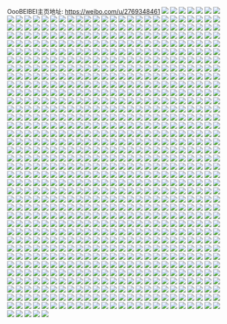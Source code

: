 OooBEIBEI主页地址: https://weibo.com/u/2769348461 
![](https://wx4.sinaimg.cn/mw2000/a510e76dly1h90cbmljlnj20v911f7cx.jpg) 
![](https://wx4.sinaimg.cn/mw2000/a510e76dly1h90cbnja23j20qb0wrqc9.jpg) 
![](https://wx4.sinaimg.cn/mw2000/a510e76dly1h90cbmwmx7j21401hc7uy.jpg) 
![](https://wx4.sinaimg.cn/mw2000/a510e76dly1h90cbn4vz0j20v912ygy6.jpg) 
![](https://wx4.sinaimg.cn/mw2000/a510e76dly1h90cbohibrj22c0340b2a.jpg) 
![](https://wx4.sinaimg.cn/mw2000/a510e76dly1h90cbmdbwij20v913212s.jpg) 
![](https://wx4.sinaimg.cn/mw2000/a510e76dly1h90cbnbsohj20v9125ahl.jpg) 
![](https://wx4.sinaimg.cn/mw2000/a510e76dly1h8wutujgcbj20u611ndpy.jpg) 
![](https://wx4.sinaimg.cn/mw2000/a510e76dly1h8wutuaponj20v912bqe3.jpg) 
![](https://wx4.sinaimg.cn/mw2000/a510e76dly1h8wutuudy5j20v912cgxp.jpg) 
![](https://wx4.sinaimg.cn/mw2000/a510e76dly1h7uwuxuinwj21j62pskjm.jpg) 
![](https://wx4.sinaimg.cn/mw2000/a510e76dly1h7echsgwusj21lx1o2tuu.jpg) 
![](https://wx4.sinaimg.cn/mw2000/a510e76dly1h7echt08i0j21y41vi4qp.jpg) 
![](https://wx4.sinaimg.cn/mw2000/a510e76dly1h71sb4jq52j218g1uo1jr.jpg) 
![](https://wx4.sinaimg.cn/mw2000/a510e76dly1h71sb0xo7uj20ue19k41e.jpg) 
![](https://wx4.sinaimg.cn/mw2000/a510e76dly1h71sb982zsj218g1uodlu.jpg) 
![](https://wx4.sinaimg.cn/mw2000/a510e76dly1h71sbenf1dj218g1uo7wh.jpg) 
![](https://wx4.sinaimg.cn/mw2000/a510e76dly1h71sbflj1fj20v9102gz4.jpg) 
![](https://wx4.sinaimg.cn/mw2000/a510e76dly1h71sbjbq7tj218g1fp78e.jpg) 
![](https://wx4.sinaimg.cn/mw2000/a510e76dly1h70jectk86j218g1pqkas.jpg) 
![](https://wx4.sinaimg.cn/mw2000/a510e76dly1h70jed6qzhj20t50toaer.jpg) 
![](https://wx4.sinaimg.cn/mw2000/a510e76dly1h70jef9uawj20ta12yqea.jpg) 
![](https://wx4.sinaimg.cn/mw2000/a510e76dly1h70jegxytej217r1s5x2g.jpg) 
![](https://wx4.sinaimg.cn/mw2000/a510e76dly1h70jekwp24j21871shkej.jpg) 
![](https://wx4.sinaimg.cn/mw2000/a510e76dly1h70je8x7frj21o0280du7.jpg) 
![](https://wx4.sinaimg.cn/mw2000/a510e76dly1h6zibkg9wdj20v91awwso.jpg) 
![](https://wx4.sinaimg.cn/mw2000/a510e76dly1h6x17wivazj215436bwkb.jpg) 
![](https://wx4.sinaimg.cn/mw2000/a510e76dly1h6q98mvztcj227n2y64qs.jpg) 
![](https://wx4.sinaimg.cn/mw2000/a510e76dly1h6q98j7i1ej20v9101tct.jpg) 
![](https://wx4.sinaimg.cn/mw2000/a510e76dly1h6q98iyhe1j20v10zjjut.jpg) 
![](https://wx4.sinaimg.cn/mw2000/a510e76dly1h6hs6id7j2j21hc280wpi.jpg) 
![](https://wx4.sinaimg.cn/mw2000/a510e76dly1h6hs6itbouj20tw13dh6g.jpg) 
![](https://wx4.sinaimg.cn/mw2000/a510e76dly1h6hs6lwtnuj21or2804jp.jpg) 
![](https://wx4.sinaimg.cn/mw2000/a510e76dly1h6a06wvpmpj21401dxgra.jpg) 
![](https://wx4.sinaimg.cn/mw2000/a510e76dly1h6a06x6a80j20m70urmyy.jpg) 
![](https://wx4.sinaimg.cn/mw2000/a510e76dly1h6a06wd2sgj21401dxajq.jpg) 
![](https://wx4.sinaimg.cn/mw2000/a510e76dly1h6a06xfqwmj21401dxk56.jpg) 
![](https://wx4.sinaimg.cn/mw2000/a510e76dly1h6a06xsf6nj21401dvnim.jpg) 
![](https://wx4.sinaimg.cn/mw2000/a510e76dly1h6a06y47mbj21401dxds3.jpg) 
![](https://wx4.sinaimg.cn/mw2000/a510e76dly1h6a06yd5esj21401e0akk.jpg) 
![](https://wx4.sinaimg.cn/mw2000/a510e76dly1h6a06ze2yvj21ls2eowh7.jpg) 
![](https://wx4.sinaimg.cn/mw2000/a510e76dly1h5zefsat88j21ho1yvn5w.jpg) 
![](https://wx4.sinaimg.cn/mw2000/a510e76dly1h5s9mpq624j225r2wvx6t.jpg) 
![](https://wx4.sinaimg.cn/mw2000/a510e76dly1h5s9mtjelwj22c0340hdw.jpg) 
![](https://wx4.sinaimg.cn/mw2000/a510e76dly1h5ripdtm2wj20v9110qar.jpg) 
![](https://wx4.sinaimg.cn/mw2000/a510e76dly1h5ripfdk6rj21kg239x6p.jpg) 
![](https://wx4.sinaimg.cn/mw2000/a510e76dly1h5ripdzvl2j20v910wn23.jpg) 
![](https://wx4.sinaimg.cn/mw2000/a510e76dly1h5ripe6i1qj20v910twn1.jpg) 
![](https://wx4.sinaimg.cn/mw2000/a510e76dly1h5ripdkgd0j21ls2eob29.jpg) 
![](https://wx4.sinaimg.cn/mw2000/a510e76dly1h5riph7yxkj22802yob2b.jpg) 
![](https://wx4.sinaimg.cn/mw2000/a510e76dly1h5oq84rk23j21ho1zku0x.jpg) 
![](https://wx4.sinaimg.cn/mw2000/a510e76dly1h5nm3s024cj21mc1mcx4q.jpg) 
![](https://wx4.sinaimg.cn/mw2000/a510e76dly1h5nm5thl2lj20wx15hqf2.jpg) 
![](https://wx4.sinaimg.cn/mw2000/a510e76dly1h5nm4eirq7j22c03404qu.jpg) 
![](https://wx4.sinaimg.cn/mw2000/a510e76dly1h5nm4hfn3zj21ho1t2hdu.jpg) 
![](https://wx4.sinaimg.cn/mw2000/a510e76dly1h5nm4jebrmj21ho1zknpd.jpg) 
![](https://wx4.sinaimg.cn/mw2000/a510e76dly1h5nm4m0yyij21ho1zknpe.jpg) 
![](https://wx4.sinaimg.cn/mw2000/a510e76dly1h5nm4qqjefj21ho1zkqv6.jpg) 
![](https://wx4.sinaimg.cn/mw2000/a510e76dly1h5eo38f527j21ho1zkqv5.jpg) 
![](https://wx4.sinaimg.cn/mw2000/a510e76dly1h5eo36lr4hj21ho1zknpd.jpg) 
![](https://wx4.sinaimg.cn/mw2000/a510e76dly1h4peieaqx8j20v910e468.jpg) 
![](https://wx4.sinaimg.cn/mw2000/a510e76dly1h4peidzc2hj20s30vv44b.jpg) 
![](https://wx4.sinaimg.cn/mw2000/a510e76dly1h4k4apzcbkj22c0340b2c.jpg) 
![](https://wx4.sinaimg.cn/mw2000/a510e76dly1h4k4as7vifj22c0340hdv.jpg) 
![](https://wx4.sinaimg.cn/mw2000/a510e76dly1h4k4ank7qdj22c0340hdv.jpg) 
![](https://wx4.sinaimg.cn/mw2000/a510e76dly1h4k4asp8crj20v912ggu0.jpg) 
![](https://wx4.sinaimg.cn/mw2000/a510e76dly1h4i2e6di0bj22802yo4qr.jpg) 
![](https://wx4.sinaimg.cn/mw2000/a510e76dly1h4hyipdpigj20v912oad9.jpg) 
![](https://wx4.sinaimg.cn/mw2000/a510e76dly1h4hyippxj5j20v912rtde.jpg) 
![](https://wx4.sinaimg.cn/mw2000/a510e76dly1h4hyiu7n0oj243c64w7wn.jpg) 
![](https://wx4.sinaimg.cn/mw2000/a510e76dly1h4hyj2lli3j264w43cnpj.jpg) 
![](https://wx4.sinaimg.cn/mw2000/a510e76dly1h4hyj70a7oj22lx3wru10.jpg) 
![](https://wx4.sinaimg.cn/mw2000/a510e76dly1h4hyiybbrrj23y85x8npj.jpg) 
![](https://wx4.sinaimg.cn/mw2000/a510e76dly1h4c67pd6ptj21ho1zkkjl.jpg) 
![](https://wx4.sinaimg.cn/mw2000/a510e76dly1h4c67qo2e7j22c0340kjm.jpg) 
![](https://wx4.sinaimg.cn/mw2000/a510e76dly1h4c67s335kj22c0340hdu.jpg) 
![](https://wx4.sinaimg.cn/mw2000/a510e76dly1h4adpr6sv9j20v91vo421.jpg) 
![](https://wx4.sinaimg.cn/mw2000/a510e76dly1h46jj640z1j22802yonpf.jpg) 
![](https://wx4.sinaimg.cn/mw2000/a510e76dly1h3u6gqyqkej20v913bgv7.jpg) 
![](https://wx4.sinaimg.cn/mw2000/a510e76dly1h3q5r6tl1dj21ho1zkqv5.jpg) 
![](https://wx4.sinaimg.cn/mw2000/a510e76dly1h3q5r78gwoj20v912k12t.jpg) 
![](https://wx4.sinaimg.cn/mw2000/a510e76dly1h3q5r5cuasj22c0340b2b.jpg) 
![](https://wx4.sinaimg.cn/mw2000/a510e76dly1h3q5r9acogj22c0340npf.jpg) 
![](https://wx4.sinaimg.cn/mw2000/a510e76dly1h3q5raimwfj22c0340x6q.jpg) 
![](https://wx4.sinaimg.cn/mw2000/a510e76dly1h3q5rbd1xrj23402c0hdu.jpg) 
![](https://wx4.sinaimg.cn/mw2000/a510e76dly1h3jv8rrws5j21j62psnpf.jpg) 
![](https://wx4.sinaimg.cn/mw2000/a510e76dly1h3jv8ykhl5j21j62psnpf.jpg) 
![](https://wx4.sinaimg.cn/mw2000/a510e76dly1h3jv8svclhj22in1t7b2a.jpg) 
![](https://wx4.sinaimg.cn/mw2000/a510e76dly1h3jv8tqbqaj20v915oh1q.jpg) 
![](https://wx4.sinaimg.cn/mw2000/a510e76dly1h3jv8ug8gij20v915ogyu.jpg) 
![](https://wx4.sinaimg.cn/mw2000/a510e76dly1h3jv8t452pj20z10r1aif.jpg) 
![](https://wx4.sinaimg.cn/mw2000/a510e76dly1h3g4fsdjmsj21ho1tskjl.jpg) 
![](https://wx4.sinaimg.cn/mw2000/a510e76dly1h3g4fucv5mj21ho1wrhdt.jpg) 
![](https://wx4.sinaimg.cn/mw2000/a510e76dly1h3g4fyg1xrj22c03407wl.jpg) 
![](https://wx4.sinaimg.cn/mw2000/a510e76dly1h3f0ekkbozj20v912kqe3.jpg) 
![](https://wx4.sinaimg.cn/mw2000/a510e76dly1h3f0ekzlmaj20v90og7cs.jpg) 
![](https://wx4.sinaimg.cn/mw2000/a510e76dly1h3f0el8dbuj20v90opn4x.jpg) 
![](https://wx4.sinaimg.cn/mw2000/a510e76dly1h3f0elkuwej20ry0mdtjo.jpg) 
![](https://wx4.sinaimg.cn/mw2000/a510e76dly1h3dnovtiopj20u00ydtna.jpg) 
![](https://wx4.sinaimg.cn/mw2000/a510e76dly1h3dnoazgsqj20v91vob29.jpg) 
![](https://wx4.sinaimg.cn/mw2000/a510e76dly1h3aaohkuslj20v91257c3.jpg) 
![](https://wx4.sinaimg.cn/mw2000/a510e76dly1h3aaohv6qlj20v60h6ade.jpg) 
![](https://wx4.sinaimg.cn/mw2000/a510e76dly1h3aaoidi1uj20n70hhq6o.jpg) 
![](https://wx4.sinaimg.cn/mw2000/a510e76dly1h3aaoh3xufj20v9114tjs.jpg) 
![](https://wx4.sinaimg.cn/mw2000/a510e76dly1h3aaoj4r40j20v912gdr2.jpg) 
![](https://wx4.sinaimg.cn/mw2000/a510e76dly1h3989aql72j21pb2b2kjl.jpg) 
![](https://wx4.sinaimg.cn/mw2000/a510e76dly1h39899oh8hj22bg35su0z.jpg) 
![](https://wx4.sinaimg.cn/mw2000/a510e76dly1h3989dlhcuj22by33ze83.jpg) 
![](https://wx4.sinaimg.cn/mw2000/a510e76dly1h316kyajwqj229830c7wj.jpg) 
![](https://wx4.sinaimg.cn/mw2000/a510e76dly1h316kzak22j21ez1sib29.jpg) 
![](https://wx4.sinaimg.cn/mw2000/a510e76dly1h316kzt3mtj21ff1u3hdt.jpg) 
![](https://wx4.sinaimg.cn/mw2000/a510e76dly1h2xy2j2akfj20v91vohc7.jpg) 
![](https://wx4.sinaimg.cn/mw2000/a510e76dly1h2xlp7mau6j20tz11b47p.jpg) 
![](https://wx4.sinaimg.cn/mw2000/a510e76dly1h2xlp7xsufj20v91337eq.jpg) 
![](https://wx4.sinaimg.cn/mw2000/a510e76dly1h2xiemmtugj20pz0yok0o.jpg) 
![](https://wx4.sinaimg.cn/mw2000/a510e76dly1h2tb7qby7lj20u0140tql.jpg) 
![](https://wx4.sinaimg.cn/mw2000/a510e76dly1h2tbarmsmjj20u00ycdxc.jpg) 
![](https://wx4.sinaimg.cn/mw2000/a510e76dly1h2tbas0v6lj20u00migyl.jpg) 
![](https://wx4.sinaimg.cn/mw2000/a510e76dly1h2tbasxu1lj22c0340kjm.jpg) 
![](https://wx4.sinaimg.cn/mw2000/a510e76dly1h2tbat80kmj20u910hk2n.jpg) 
![](https://wx4.sinaimg.cn/mw2000/a510e76dly1h2tbar4ddrj21ho1zkb29.jpg) 
![](https://wx4.sinaimg.cn/mw2000/a510e76dly1h2tbatsx5xj20v91votxw.jpg) 
![](https://wx4.sinaimg.cn/mw2000/a510e76dly1h2tbauyox6j22c03404qr.jpg) 
![](https://wx4.sinaimg.cn/mw2000/a510e76dly1h2tbavfc5mj21ho1yjkjl.jpg) 
![](https://wx4.sinaimg.cn/mw2000/a510e76dly1h2tbavzqlqj21ho1zkb29.jpg) 
![](https://wx4.sinaimg.cn/mw2000/a510e76dly1h2tbawaqjuj20v912r15r.jpg) 
![](https://wx4.sinaimg.cn/mw2000/a510e76dly1h2tbawkwa3j20v8122157.jpg) 
![](https://wx4.sinaimg.cn/mw2000/a510e76dly1h2tbaxz0ofj22c03404qs.jpg) 
![](https://wx4.sinaimg.cn/mw2000/a510e76dly1h2tbaybgchj20v90mz7bk.jpg) 
![](https://wx4.sinaimg.cn/mw2000/a510e76dly1h2tbb031m1j23402c0hdt.jpg) 
![](https://wx4.sinaimg.cn/mw2000/a510e76dly1h215n4jk83j20v910w16a.jpg) 
![](https://wx4.sinaimg.cn/mw2000/a510e76dly1h215n4v27fj20v912l7gx.jpg) 
![](https://wx4.sinaimg.cn/mw2000/a510e76dly1h215n5q7uqj21ho1zkkjl.jpg) 
![](https://wx4.sinaimg.cn/mw2000/a510e76dly1h215n63s9sj20v90o0wn2.jpg) 
![](https://wx4.sinaimg.cn/mw2000/a510e76dly1h215n706w8j21ho1zkhdt.jpg) 
![](https://wx4.sinaimg.cn/mw2000/a510e76dly1h215n7di7wj213w160qfv.jpg) 
![](https://wx4.sinaimg.cn/mw2000/a510e76dly1h215n7ln99j20tm0v5gr5.jpg) 
![](https://wx4.sinaimg.cn/mw2000/a510e76dly1h215n8etsqj22c0340qv6.jpg) 
![](https://wx4.sinaimg.cn/mw2000/a510e76dly1h215na3twwj22c03407wj.jpg) 
![](https://wx4.sinaimg.cn/mw2000/a510e76dly1h215nbjkdsj21ho1zkhdt.jpg) 
![](https://wx4.sinaimg.cn/mw2000/a510e76dly1h215nc8zwgj20v912pdx9.jpg) 
![](https://wx4.sinaimg.cn/mw2000/a510e76dly1h215ndy884j21ho1zk1ky.jpg) 
![](https://wx4.sinaimg.cn/mw2000/a510e76dly1h215n437i2j20v90mxwq6.jpg) 
![](https://wx4.sinaimg.cn/mw2000/a510e76dly1h215necfudj20v90xewvs.jpg) 
![](https://wx4.sinaimg.cn/mw2000/a510e76dly1h215nfcbngj22c0340b2c.jpg) 
![](https://wx4.sinaimg.cn/mw2000/a510e76dly1h0otaljgn4j21lr26znpd.jpg) 
![](https://wx4.sinaimg.cn/mw2000/a510e76dly1h0otamqva7j20v910wk0f.jpg) 
![](https://wx4.sinaimg.cn/mw2000/a510e76dly1h0otamhmu5j20v912l47n.jpg) 
![](https://wx4.sinaimg.cn/mw2000/a510e76dly1h0otalxfh2j20v9120gwd.jpg) 
![](https://wx4.sinaimg.cn/mw2000/a510e76dly1h0otamzg7bj20v912kajs.jpg) 
![](https://wx4.sinaimg.cn/mw2000/a510e76dly1gzk98mt24gj20v912rqg0.jpg) 
![](https://wx4.sinaimg.cn/mw2000/a510e76dly1gzk98n8ci5j20v911jnat.jpg) 
![](https://wx4.sinaimg.cn/mw2000/a510e76dly1gzk98l186tj21hn1zk4qp.jpg) 
![](https://wx4.sinaimg.cn/mw2000/a510e76dly1gzk98m27udj21ho1zkkjl.jpg) 
![](https://wx4.sinaimg.cn/mw2000/a510e76dly1gzk98mfe7hj20x4185aob.jpg) 
![](https://wx4.sinaimg.cn/mw2000/a510e76dly1gyzl1oslqdj20ul0ybguf.jpg) 
![](https://wx4.sinaimg.cn/mw2000/a510e76dly1gyzl1p5rwyj20v90yr115.jpg) 
![](https://wx4.sinaimg.cn/mw2000/a510e76dly1gxrln4xj04j21ef1v8e4n.jpg) 
![](https://wx4.sinaimg.cn/mw2000/a510e76dly1gxrln5jlhvj21fi1wo4qp.jpg) 
![](https://wx4.sinaimg.cn/mw2000/a510e76dly1gxrlna8ib6j22c0340qv7.jpg) 
![](https://wx4.sinaimg.cn/mw2000/a510e76dly1gxjklngepcj21401dzai5.jpg) 
![](https://wx4.sinaimg.cn/mw2000/a510e76dly1gxjkln9d9dj21401e045t.jpg) 
![](https://wx4.sinaimg.cn/mw2000/a510e76dly1gxjkln0imej21401duqdq.jpg) 
![](https://wx4.sinaimg.cn/mw2000/a510e76dly1gxjklntquij21401e0thh.jpg) 
![](https://wx4.sinaimg.cn/mw2000/a510e76dly1gxjklob8ioj21401e07ef.jpg) 
![](https://wx4.sinaimg.cn/mw2000/a510e76dly1gxjklontbrj21401e04bw.jpg) 
![](https://wx4.sinaimg.cn/mw2000/a510e76dly1gxjklmsx4zj20op0s2tjm.jpg) 
![](https://wx4.sinaimg.cn/mw2000/a510e76dly1gxjkmazlfkj22c0340kjm.jpg) 
![](https://wx4.sinaimg.cn/mw2000/0031pU2Fgy1gv3kj5nccnj60v9120ara02.jpg) 
![](https://wx4.sinaimg.cn/mw2000/0031pU2Fgy1gv3kkkfbwlj60v90whdqh02.jpg) 
![](https://wx4.sinaimg.cn/mw2000/0031pU2Fgy1gv3kj64hmsj60p70pzdme02.jpg) 
![](https://wx4.sinaimg.cn/mw2000/0031pU2Fgy1gv3kj5792dj60rs0rrn3w02.jpg) 
![](https://wx4.sinaimg.cn/mw2000/0031pU2Fgy1gv3kj70wkkj60v912oh7k02.jpg) 
![](https://wx4.sinaimg.cn/mw2000/0031pU2Fgy1gv3kkm8h3fj62c0340x6r02.jpg) 
![](https://wx4.sinaimg.cn/mw2000/0031pU2Fly1gukom3mcimj60v90tgdlc02.jpg) 
![](https://wx4.sinaimg.cn/mw2000/0031pU2Fly1gukom379l4j60lq0sedjg02.jpg) 
![](https://wx4.sinaimg.cn/mw2000/0031pU2Fly1gukom95j0nj62c0340kjm02.jpg) 
![](https://wx4.sinaimg.cn/mw2000/0031pU2Fly1gukom45l6oj619h1761kx02.jpg) 
![](https://wx4.sinaimg.cn/mw2000/0031pU2Fly1gukom5chyjj61hn21j7wi02.jpg) 
![](https://wx4.sinaimg.cn/mw2000/0031pU2Fly1gukom7oj72j61ez1zkkjm02.jpg) 
![](https://wx4.sinaimg.cn/mw2000/0031pU2Fly1gukom5vp4hj619k0y6ndc02.jpg) 
![](https://wx4.sinaimg.cn/mw2000/a510e76dly1gtgqrw5lhij20v812ntl3.jpg) 
![](https://wx4.sinaimg.cn/mw2000/a510e76dly1gtgqrv81kvj20v8127nav.jpg) 
![](https://wx4.sinaimg.cn/mw2000/a510e76dly1gtgqrwfhprj20q80pyn36.jpg) 
![](https://wx4.sinaimg.cn/mw2000/a510e76dly1gt0k5csazfj21301crdty.jpg) 
![](https://wx4.sinaimg.cn/mw2000/a510e76dly1gt0k5d65wtj21401e0tk2.jpg) 
![](https://wx4.sinaimg.cn/mw2000/a510e76dly1gt0k5dls0aj21ho1zkqv5.jpg) 
![](https://wx4.sinaimg.cn/mw2000/a510e76dly1gt0k5c6t5qj22by340npf.jpg) 
![](https://wx4.sinaimg.cn/mw2000/a510e76dly1gsm34xqcb2j20u011hwn2.jpg) 
![](https://wx4.sinaimg.cn/mw2000/a510e76dly1gsm34y0g31j20u01417et.jpg) 
![](https://wx4.sinaimg.cn/mw2000/a510e76dly1gsm34x2lkqj20u0141n9t.jpg) 
![](https://wx4.sinaimg.cn/mw2000/a510e76dly1gs43kjykb5j20u011jajz.jpg) 
![](https://wx4.sinaimg.cn/mw2000/a510e76dly1grnfpw3g9lj22c02c0b2a.jpg) 
![](https://wx4.sinaimg.cn/mw2000/a510e76dly1grnfq8uk51j22c02c01kz.jpg) 
![](https://wx4.sinaimg.cn/mw2000/a510e76dly1grnfqgr1rcj22c02c0e81.jpg) 
![](https://wx4.sinaimg.cn/mw2000/a510e76dly1grhf5kb3jqj22c0340e81.jpg) 
![](https://wx4.sinaimg.cn/mw2000/a510e76dly1grczl1i5r9j23402c0e82.jpg) 
![](https://wx4.sinaimg.cn/mw2000/a510e76dly1gr8yr0zeplj20u0111gtu.jpg) 
![](https://wx4.sinaimg.cn/mw2000/a510e76dly1gr8vy5pyqoj22c03407wj.jpg) 
![](https://wx4.sinaimg.cn/mw2000/a510e76dly1gq6jy1l1ndj21qc2601kx.jpg) 
![](https://wx4.sinaimg.cn/mw2000/a510e76dly1gq6jy27tvzj20ng0lwadr.jpg) 
![](https://wx4.sinaimg.cn/mw2000/a510e76dly1gq6jxzxjj2j20v90wnn6a.jpg) 
![](https://wx4.sinaimg.cn/mw2000/a510e76dly1gq6jy57mj3j20sk0wmq6u.jpg) 
![](https://wx4.sinaimg.cn/mw2000/a510e76dly1gq6jy45q6jj20v80x3amn.jpg) 
![](https://wx4.sinaimg.cn/mw2000/a510e76dly1gq6jy2yb4lj20v90x8wkv.jpg) 
![](https://wx4.sinaimg.cn/mw2000/a510e76dly1gq6jy5ufcyj20tx0vjk09.jpg) 
![](https://wx4.sinaimg.cn/mw2000/a510e76dly1gq6jy6omubj20v90wuthu.jpg) 
![](https://wx4.sinaimg.cn/mw2000/a510e76dly1gq6jy7gb6sj20v30w6qcj.jpg) 
![](https://wx4.sinaimg.cn/mw2000/a510e76dly1gq50fy5cmfj20om1h9q97.jpg) 
![](https://wx4.sinaimg.cn/mw2000/a510e76dly1gq4dtb6285j20u01sz0yb.jpg) 
![](https://wx4.sinaimg.cn/mw2000/a510e76dly1gpkpv9ro6ej20u0140wrb.jpg) 
![](https://wx4.sinaimg.cn/mw2000/a510e76dly1gpes9gkz1vj20v912qajw.jpg) 
![](https://wx4.sinaimg.cn/mw2000/a510e76dly1gpes9fv90ij20v9128qei.jpg) 
![](https://wx4.sinaimg.cn/mw2000/a510e76dly1gpes9hh446j20v912uao8.jpg) 
![](https://wx4.sinaimg.cn/mw2000/a510e76dly1gpes9idk9sj20sa0zbajp.jpg) 
![](https://wx4.sinaimg.cn/mw2000/a510e76dly1gpes9jfhz1j20v912utkj.jpg) 
![](https://wx4.sinaimg.cn/mw2000/a510e76dly1gpes9q41waj21hn1zk7wl.jpg) 
![](https://wx4.sinaimg.cn/mw2000/a510e76dly1goaqs2d78tj20ht0phgq2.jpg) 
![](https://wx4.sinaimg.cn/mw2000/a510e76dly1goaqs27i43j20u011jqej.jpg) 
![](https://wx4.sinaimg.cn/mw2000/a510e76dly1go75j7kfypj20ar07qgm8.jpg) 
![](https://wx4.sinaimg.cn/mw2000/a510e76dly1go75j7pryij20bo0ff0uk.jpg) 
![](https://wx4.sinaimg.cn/mw2000/a510e76dly1go75j8lgrwj20u00irgo6.jpg) 
![](https://wx4.sinaimg.cn/mw2000/a510e76dly1go75j7cw3sj20k50f0wfr.jpg) 
![](https://wx4.sinaimg.cn/mw2000/a510e76dly1go75j9huaij20in0dtta8.jpg) 
![](https://wx4.sinaimg.cn/mw2000/a510e76dly1go75j9t0maj20eh0drab2.jpg) 
![](https://wx4.sinaimg.cn/mw2000/a510e76dly1gnvhtoc9aij20u011iard.jpg) 
![](https://wx4.sinaimg.cn/mw2000/a510e76dly1gnvhtolsp7j20u011itl1.jpg) 
![](https://wx4.sinaimg.cn/mw2000/a510e76dly1gnvhto2bsvj20u011iam0.jpg) 
![](https://wx4.sinaimg.cn/mw2000/a510e76dly1gns9kcazuaj20sr4ax1kx.jpg) 
![](https://wx4.sinaimg.cn/mw2000/a510e76dly1gns9g19cclj20tb05ft9l.jpg) 
![](https://wx4.sinaimg.cn/mw2000/a510e76dly1gnm6s6mklnj22c0340hdt.jpg) 
![](https://wx4.sinaimg.cn/mw2000/a510e76dly1gnjui4p93yj20v912o49v.jpg) 
![](https://wx4.sinaimg.cn/mw2000/a510e76dly1gn7fsghfkwj20pc0v3n2t.jpg) 
![](https://wx4.sinaimg.cn/mw2000/a510e76dly1gn2icy006bj22c0340hdt.jpg) 
![](https://wx4.sinaimg.cn/mw2000/a510e76dly1gmz1g4lnlej21hn1zk1l1.jpg) 
![](https://wx4.sinaimg.cn/mw2000/a510e76dly1gmoq4oza4mj20v91250zk.jpg) 
![](https://wx4.sinaimg.cn/mw2000/a510e76dly1gmoq4qekrij20v911812a.jpg) 
![](https://wx4.sinaimg.cn/mw2000/a510e76dgy1glsaksgmsuj20v912zwpx.jpg) 
![](https://wx4.sinaimg.cn/mw2000/a510e76dgy1glsaksxf82j20v912k4b2.jpg) 
![](https://wx4.sinaimg.cn/mw2000/a510e76dgy1glsaktjfwrj20v912kwqm.jpg) 
![](https://wx4.sinaimg.cn/mw2000/a510e76dgy1glsaku2vsrj20v9121n8t.jpg) 
![](https://wx4.sinaimg.cn/mw2000/a510e76dly1gl78zhdnayj20v91217wh.jpg) 
![](https://wx4.sinaimg.cn/mw2000/a510e76dly1gl78zc39cbj21400tzahz.jpg) 
![](https://wx4.sinaimg.cn/mw2000/a510e76dly1gl3v7310l2j22c0340e83.jpg) 
![](https://wx4.sinaimg.cn/mw2000/a510e76dly1gl3v74ln54j22c0340hdt.jpg) 
![](https://wx4.sinaimg.cn/mw2000/a510e76dly1gl3v75osksj22c0340npd.jpg) 
![](https://wx4.sinaimg.cn/mw2000/a510e76dly1gl3v77t3s6j22c0340hdt.jpg) 
![](https://wx4.sinaimg.cn/mw2000/a510e76dly1gl3v79o020j22c0340e82.jpg) 
![](https://wx4.sinaimg.cn/mw2000/a510e76dly1gl3v7bvwi0j22c0340x6q.jpg) 
![](https://wx4.sinaimg.cn/mw2000/a510e76dly1gl3v7fmfu6j22c0340e82.jpg) 
![](https://wx4.sinaimg.cn/mw2000/a510e76dly1gl3v7hi4zkj22c0340e82.jpg) 
![](https://wx4.sinaimg.cn/mw2000/a510e76dly1gl3v7jjfxmj22c0340b2a.jpg) 
![](https://wx4.sinaimg.cn/mw2000/a510e76dgy1gktjlhx4pfj20x01cq7e6.jpg) 
![](https://wx4.sinaimg.cn/mw2000/a510e76dgy1gktjlgcnqbj20v912bn2l.jpg) 
![](https://wx4.sinaimg.cn/mw2000/a510e76dly1gksfr39o1dj20v90se7c0.jpg) 
![](https://wx4.sinaimg.cn/mw2000/a510e76dgy1gkpzw8d5h3j21cj1gwe81.jpg) 
![](https://wx4.sinaimg.cn/mw2000/a510e76dgy1gkpzwe5ginj22vf1101ky.jpg) 
![](https://wx4.sinaimg.cn/mw2000/a510e76dgy1gkpzwbjn6zj21x52k7x6q.jpg) 
![](https://wx4.sinaimg.cn/mw2000/a510e76dgy1gkpzw5ukb3j20v912ywnb.jpg) 
![](https://wx4.sinaimg.cn/mw2000/a510e76dgy1gkpzw59a1xj20v90njgrm.jpg) 
![](https://wx4.sinaimg.cn/mw2000/a510e76dgy1gkpzw6gy7aj20v90n3dj3.jpg) 
![](https://wx4.sinaimg.cn/mw2000/a510e76dgy1gkpzud10p8j20v812je81.jpg) 
![](https://wx4.sinaimg.cn/mw2000/a510e76dgy1gknzptu9rzj20os0uldlw.jpg) 
![](https://wx4.sinaimg.cn/mw2000/a510e76dgy1gknzpyt91hj20v90v8qec.jpg) 
![](https://wx4.sinaimg.cn/mw2000/a510e76dly1gkl7jj6arhj20u0119dmn.jpg) 
![](https://wx4.sinaimg.cn/mw2000/a510e76dgy1gkdfigsx8gj20n00yik4s.jpg) 
![](https://wx4.sinaimg.cn/mw2000/a510e76dgy1gkdfi4betqj21ey1lh7ih.jpg) 
![](https://wx4.sinaimg.cn/mw2000/a510e76dgy1gkdfkjd0d1j21ab1puaqt.jpg) 
![](https://wx4.sinaimg.cn/mw2000/a510e76dly1gkdfob8e63j21ho20vnpf.jpg) 
![](https://wx4.sinaimg.cn/mw2000/a510e76dly1gk9usna59jj20v90nqag1.jpg) 
![](https://wx4.sinaimg.cn/mw2000/a510e76dly1gk9usobophj20v912kqan.jpg) 
![](https://wx4.sinaimg.cn/mw2000/a510e76dly1gk9usmwrl1j20v912z47x.jpg) 
![](https://wx4.sinaimg.cn/mw2000/a510e76dly1gk9uss9l0bj211j1bsu0x.jpg) 
![](https://wx4.sinaimg.cn/mw2000/a510e76dly1gk7i7zje79j22c0340kjn.jpg) 
![](https://wx4.sinaimg.cn/mw2000/a510e76dly1gk7i8h72i3j22c0340hdv.jpg) 
![](https://wx4.sinaimg.cn/mw2000/a510e76dly1gk7i8lmjzqj22c03401kz.jpg) 
![](https://wx4.sinaimg.cn/mw2000/a510e76dgy1gjzp5n40gkj21vo0v94qu.jpg) 
![](https://wx4.sinaimg.cn/mw2000/a510e76dgy1gjzp57lwjpj21vo0v9x6s.jpg) 
![](https://wx4.sinaimg.cn/mw2000/a510e76dgy1gjzp5pkla0j21vo0v9hdt.jpg) 
![](https://wx4.sinaimg.cn/mw2000/a510e76dgy1gjzp5terbxj21vo0v9kjm.jpg) 
![](https://wx4.sinaimg.cn/mw2000/a510e76dgy1gjzp6syb6rj21vo0v97wk.jpg) 
![](https://wx4.sinaimg.cn/mw2000/a510e76dgy1gjzp7kje5bj21vo0v91l2.jpg) 
![](https://wx4.sinaimg.cn/mw2000/a510e76dgy1gjt04hs9orj22c0340e82.jpg) 
![](https://wx4.sinaimg.cn/mw2000/a510e76dgy1gjt04fby8bj23402c0hdu.jpg) 
![](https://wx4.sinaimg.cn/mw2000/a510e76dgy1gjt04izgq7j20v91vowq7.jpg) 
![](https://wx4.sinaimg.cn/mw2000/a510e76dgy1gjt04imap9j20tg0ubtiq.jpg) 
![](https://wx4.sinaimg.cn/mw2000/a510e76dgy1gjt04cyxolj20o10o4jvi.jpg) 
![](https://wx4.sinaimg.cn/mw2000/a510e76dgy1gjt04gmg6tj21zk1hox6s.jpg) 
![](https://wx4.sinaimg.cn/mw2000/a510e76dgy1gjt04clgdmj20v912c7fb.jpg) 
![](https://wx4.sinaimg.cn/mw2000/a510e76dgy1gjt04baop3j21ho1zkqva.jpg) 
![](https://wx4.sinaimg.cn/mw2000/a510e76dgy1gjt04dd501j20v90mzkhj.jpg) 
![](https://wx4.sinaimg.cn/mw2000/a510e76dgy1gjt049vch7j21ho1zknpi.jpg) 
![](https://wx4.sinaimg.cn/mw2000/a510e76dgy1gjt04c5zlvj21ho1zkhdt.jpg) 
![](https://wx4.sinaimg.cn/mw2000/a510e76dgy1gjdr1mt0maj22c0340hdu.jpg) 
![](https://wx4.sinaimg.cn/mw2000/a510e76dgy1gjdqw0iddcj20s10v77ay.jpg) 
![](https://wx4.sinaimg.cn/mw2000/a510e76dgy1gjdqw16qr3j20t01097bx.jpg) 
![](https://wx4.sinaimg.cn/mw2000/a510e76dgy1gjdqw1ur15j20v90wojxy.jpg) 
![](https://wx4.sinaimg.cn/mw2000/a510e76dgy1gjdqw2wkknj22c0340u0y.jpg) 
![](https://wx4.sinaimg.cn/mw2000/a510e76dgy1gjdqw45ye3j20u01hck5i.jpg) 
![](https://wx4.sinaimg.cn/mw2000/a510e76dgy1gjdqvzbhejj22c0340qv6.jpg) 
![](https://wx4.sinaimg.cn/mw2000/a510e76dgy1gjdqw6gui0j22c0340npf.jpg) 
![](https://wx4.sinaimg.cn/mw2000/a510e76dgy1gjcinlp7hij20ur11q48f.jpg) 
![](https://wx4.sinaimg.cn/mw2000/a510e76dgy1gjcinm6hf8j21401bd16n.jpg) 
![](https://wx4.sinaimg.cn/mw2000/a510e76dgy1gjcinmk8vlj20v912rwq8.jpg) 
![](https://wx4.sinaimg.cn/mw2000/a510e76dgy1giyr1ihoapj20u01hch00.jpg) 
![](https://wx4.sinaimg.cn/mw2000/a510e76dgy1giua970vblj20v912ohdt.jpg) 
![](https://wx4.sinaimg.cn/mw2000/a510e76dgy1giu816cw7cj20v90uqjym.jpg) 
![](https://wx4.sinaimg.cn/mw2000/a510e76dgy1giu8172rnoj20rs2yv7wh.jpg) 
![](https://wx4.sinaimg.cn/mw2000/a510e76dly1giu31k70btj20v911b4at.jpg) 
![](https://wx4.sinaimg.cn/mw2000/a510e76dly1giu31mamidj20v90ujjy4.jpg) 
![](https://wx4.sinaimg.cn/mw2000/a510e76dly1giu31mzlrlj20rq0qzq99.jpg) 
![](https://wx4.sinaimg.cn/mw2000/a510e76dly1giu31s1crsj21hn1zke85.jpg) 
![](https://wx4.sinaimg.cn/mw2000/a510e76dly1gipcavayxxj217u1zj1kx.jpg) 
![](https://wx4.sinaimg.cn/mw2000/a510e76dly1gipcamo2v6j20qc0mbdnw.jpg) 
![](https://wx4.sinaimg.cn/mw2000/a510e76dgy1gilxr3stjkj20v91voapv.jpg) 
![](https://wx4.sinaimg.cn/mw2000/a510e76dgy1gilxr2v34dj20v912k16e.jpg) 
![](https://wx4.sinaimg.cn/mw2000/a510e76dgy1gilxr4l9xqj20v912zakf.jpg) 
![](https://wx4.sinaimg.cn/mw2000/a510e76dly1gicik313nsj21hn1zk1l1.jpg) 
![](https://wx4.sinaimg.cn/mw2000/a510e76dly1giciim3xivj21hn1zku10.jpg) 
![](https://wx4.sinaimg.cn/mw2000/a510e76dly1gicij2fcq8j21hn1svhdx.jpg) 
![](https://wx4.sinaimg.cn/mw2000/a510e76dly1gicijj4c0vj21hn1zkx6t.jpg) 
![](https://wx4.sinaimg.cn/mw2000/a510e76dgy1gi7zt59xi8j21ho1zk4qr.jpg) 
![](https://wx4.sinaimg.cn/mw2000/a510e76dgy1gi7ztb8h2bj22c0340x6q.jpg) 
![](https://wx4.sinaimg.cn/mw2000/a510e76dgy1gi7zt2vz2yj20u010otxv.jpg) 
![](https://wx4.sinaimg.cn/mw2000/a510e76dly1gi5ter5bgmj20qq0rlk7o.jpg) 
![](https://wx4.sinaimg.cn/mw2000/a510e76dly1gi3gwqv8unj20sr0ftjvy.jpg) 
![](https://wx4.sinaimg.cn/mw2000/a510e76dly1gi3gwq2sf8j20v90hl7aj.jpg) 
![](https://wx4.sinaimg.cn/mw2000/a510e76dgy1ghynry5bfgj20sb0sfdo6.jpg) 
![](https://wx4.sinaimg.cn/mw2000/a510e76dgy1ghynrymasrj20u00yuq8p.jpg) 
![](https://wx4.sinaimg.cn/mw2000/a510e76dgy1ghyns2l3x4j20u01szu13.jpg) 
![](https://wx4.sinaimg.cn/mw2000/a510e76dgy1ghyns3aebuj20u0137q9a.jpg) 
![](https://wx4.sinaimg.cn/mw2000/a510e76dly1ght25hsgpkj20u010fqc9.jpg) 
![](https://wx4.sinaimg.cn/mw2000/a510e76dly1ght25is7vlj20u010kqca.jpg) 
![](https://wx4.sinaimg.cn/mw2000/a510e76dly1ght25gl21aj20sc0z37c3.jpg) 
![](https://wx4.sinaimg.cn/mw2000/a510e76dly1ghsukq8blfj20u010vqam.jpg) 
![](https://wx4.sinaimg.cn/mw2000/a510e76dly1ghsukpgxszj20u00zwwp1.jpg) 
![](https://wx4.sinaimg.cn/mw2000/a510e76dly1ghsukr6fy1j20u0116k13.jpg) 
![](https://wx4.sinaimg.cn/mw2000/a510e76dgy1ghs2l1ke62j20v90vb7wh.jpg) 
![](https://wx4.sinaimg.cn/mw2000/a510e76dgy1ghnaybxhrrj20n40sxafi.jpg) 
![](https://wx4.sinaimg.cn/mw2000/a510e76dgy1ghhj22dygej20u01sznpf.jpg) 
![](https://wx4.sinaimg.cn/mw2000/a510e76dgy1gh3nbxjsdhj22c02c0b29.jpg) 
![](https://wx4.sinaimg.cn/mw2000/a510e76dgy1gh3ajm0k68j20pl0txtdl.jpg) 
![](https://wx4.sinaimg.cn/mw2000/a510e76dly1ggyn8zd7arj22c02c0npd.jpg) 
![](https://wx4.sinaimg.cn/mw2000/a510e76dgy1ggxo3lbe4uj21hn1v3x3x.jpg) 
![](https://wx4.sinaimg.cn/mw2000/a510e76dgy1ggwd2gixbwj22c02c0x6p.jpg) 
![](https://wx4.sinaimg.cn/mw2000/a510e76dly1ggsmvib1gsj21ho1zku0z.jpg) 
![](https://wx4.sinaimg.cn/mw2000/a510e76dly1ggsmvlyjiaj20tf0ywh3w.jpg) 
![](https://wx4.sinaimg.cn/mw2000/a510e76dly1ggsmvj2wppj20v911gh2h.jpg) 
![](https://wx4.sinaimg.cn/mw2000/a510e76dly1ggsmvjj5q0j20v911xdzh.jpg) 
![](https://wx4.sinaimg.cn/mw2000/a510e76dly1ggsmvlm7gfj20se0sadl7.jpg) 
![](https://wx4.sinaimg.cn/mw2000/a510e76dly1ggsmvmna0mj20v911vn6o.jpg) 
![](https://wx4.sinaimg.cn/mw2000/a510e76dly1ggsmvgr5e6j20v9130qdj.jpg) 
![](https://wx4.sinaimg.cn/mw2000/a510e76dly1ggsmvm913mj20v90p9wlg.jpg) 
![](https://wx4.sinaimg.cn/mw2000/a510e76dly1ggsmvnta3sj22c03404qp.jpg) 
![](https://wx4.sinaimg.cn/mw2000/a510e76dly1ggsmvkjrczj22c02c0e81.jpg) 
![](https://wx4.sinaimg.cn/mw2000/a510e76dly1ggqnrukq77j22c0340npe.jpg) 
![](https://wx4.sinaimg.cn/mw2000/a510e76dly1ggqns0ow0kj22c0340hdu.jpg) 
![](https://wx4.sinaimg.cn/mw2000/a510e76dly1ggqns567avj22c0340kjm.jpg) 
![](https://wx4.sinaimg.cn/mw2000/a510e76dly1ggqm276oagj22c0340e81.jpg) 
![](https://wx4.sinaimg.cn/mw2000/a510e76dly1ggmapy5xa1j20v912h180.jpg) 
![](https://wx4.sinaimg.cn/mw2000/a510e76dly1ggmaq8sva8j20v912m47z.jpg) 
![](https://wx4.sinaimg.cn/mw2000/a510e76dly1ggmaqb1xkuj20y40y4gvi.jpg) 
![](https://wx4.sinaimg.cn/mw2000/a510e76dly1ggmaqgregfj22c02c0b04.jpg) 
![](https://wx4.sinaimg.cn/mw2000/a510e76dly1ggm71an6mnj22c02c04qp.jpg) 
![](https://wx4.sinaimg.cn/mw2000/a510e76dgy1gghi0s81j8j20v91voqv5.jpg) 
![](https://wx4.sinaimg.cn/mw2000/a510e76dgy1gghi0slie7j20tk0i6n1q.jpg) 
![](https://wx4.sinaimg.cn/mw2000/a510e76dly1ggh9b6dcrbj21401e0akh.jpg) 
![](https://wx4.sinaimg.cn/mw2000/a510e76dly1ggh9b7785aj21401e0493.jpg) 
![](https://wx4.sinaimg.cn/mw2000/a510e76dly1gge4jiajd2j21400u60zj.jpg) 
![](https://wx4.sinaimg.cn/mw2000/a510e76dly1ggcv1aklufj20u00yidmn.jpg) 
![](https://wx4.sinaimg.cn/mw2000/a510e76dly1ggcv1a6b5vj20v91vob29.jpg) 
![](https://wx4.sinaimg.cn/mw2000/a510e76dly1ggcv1aug4yj20s71p1dkb.jpg) 
![](https://wx4.sinaimg.cn/mw2000/a510e76dly1gg8cm1d1kgj20v90szwik.jpg) 
![](https://wx4.sinaimg.cn/mw2000/a510e76dgy1gg870o9e29j20v9132nak.jpg) 
![](https://wx4.sinaimg.cn/mw2000/a510e76dgy1gg870q9yezj20v9131nco.jpg) 
![](https://wx4.sinaimg.cn/mw2000/a510e76dgy1gg870pe9urj20v911mnav.jpg) 
![](https://wx4.sinaimg.cn/mw2000/a510e76dgy1gg870nkao6j20v912mh2a.jpg) 
![](https://wx4.sinaimg.cn/mw2000/a510e76dgy1gg7euxrjiqj20v90pj13x.jpg) 
![](https://wx4.sinaimg.cn/mw2000/a510e76dly1gg79dxsi1ij22c03407wi.jpg) 
![](https://wx4.sinaimg.cn/mw2000/a510e76dly1gg79e3l0klj22c0340npe.jpg) 
![](https://wx4.sinaimg.cn/mw2000/a510e76dly1gg3m5cztafj20v90n5wl7.jpg) 
![](https://wx4.sinaimg.cn/mw2000/a510e76dly1gg3m5ebhrrj20v912m45w.jpg) 
![](https://wx4.sinaimg.cn/mw2000/a510e76dgy1gg2ajto2dzj20u00agacl.jpg) 
![](https://wx4.sinaimg.cn/mw2000/a510e76dly1gfvl1q4k79j20uk0v4x05.jpg) 
![](https://wx4.sinaimg.cn/mw2000/a510e76dly1gfvl1pojbxj20ur0urjxv.jpg) 
![](https://wx4.sinaimg.cn/mw2000/a510e76dly1gfvl1qnr46j20uk0ukgrv.jpg) 
![](https://wx4.sinaimg.cn/mw2000/a510e76dly1gfvl1r746kj20up0upn33.jpg) 
![](https://wx4.sinaimg.cn/mw2000/a510e76dly1gful4v9ss1j20v90v4n5e.jpg) 
![](https://wx4.sinaimg.cn/mw2000/a510e76dly1gfuhwczhoqj21ho1zku0x.jpg) 
![](https://wx4.sinaimg.cn/mw2000/a510e76dly1gfuhwndfcxj20v91aqb29.jpg) 
![](https://wx4.sinaimg.cn/mw2000/a510e76dly1gfuhwim0scj21ho1zk7wi.jpg) 
![](https://wx4.sinaimg.cn/mw2000/a510e76dly1gfuhxhmzx7j21ho1zkkjo.jpg) 
![](https://wx4.sinaimg.cn/mw2000/a510e76dly1gfuhwq2clyj21ho1zkx5p.jpg) 
![](https://wx4.sinaimg.cn/mw2000/a510e76dly1gfuhx286ttj21ho1zkqv7.jpg) 
![](https://wx4.sinaimg.cn/mw2000/a510e76dly1gfuhxiroi1j216l0vy0yb.jpg) 
![](https://wx4.sinaimg.cn/mw2000/a510e76dly1gfuhxja394j20vj0nnn0h.jpg) 
![](https://wx4.sinaimg.cn/mw2000/a510e76dly1gfuhw97p6sj22c02c07m2.jpg) 
![](https://wx4.sinaimg.cn/mw2000/a510e76dly1gfuc45dm23j21hn1zsb2c.jpg) 
![](https://wx4.sinaimg.cn/mw2000/a510e76dly1gfuc400ua4j21ax1axgwd.jpg) 
![](https://wx4.sinaimg.cn/mw2000/a510e76dly1gfuc46pq46j21dt1vu4qp.jpg) 
![](https://wx4.sinaimg.cn/mw2000/a510e76dly1gfuc47ku0pj21e51e5alh.jpg) 
![](https://wx4.sinaimg.cn/mw2000/a510e76dly1gfu6aatvqfj20v912mtes.jpg) 
![](https://wx4.sinaimg.cn/mw2000/a510e76dly1gft4n45lpyj20v91cnwnb.jpg) 
![](https://wx4.sinaimg.cn/mw2000/a510e76dly1gfs0zpiqfej20u0140tcl.jpg) 
![](https://wx4.sinaimg.cn/mw2000/a510e76dgy1gfpmys1nv1j20v91vo1kx.jpg) 
![](https://wx4.sinaimg.cn/mw2000/a510e76dgy1gfnl9qtrwlj21bn1kwkce.jpg) 
![](https://wx4.sinaimg.cn/mw2000/a510e76dly1gfjxzhrb3sj20v90vgwq8.jpg) 
![](https://wx4.sinaimg.cn/mw2000/a510e76dly1gfjxzi9aa8j20v90v9qez.jpg) 
![](https://wx4.sinaimg.cn/mw2000/a510e76dgy1gfj9ra1wu3j21400wyag9.jpg) 
![](https://wx4.sinaimg.cn/mw2000/a510e76dgy1gfj9r9jlggj21400wwq9e.jpg) 
![](https://wx4.sinaimg.cn/mw2000/a510e76dly1gfgnq12bewj20qy0xqngn.jpg) 
![](https://wx4.sinaimg.cn/mw2000/a510e76dly1gfgnpzmnhuj20v912g0xl.jpg) 
![](https://wx4.sinaimg.cn/mw2000/a510e76dly1gfgnq1o40vj20v910hjxz.jpg) 
![](https://wx4.sinaimg.cn/mw2000/a510e76dly1gfgnq1z1m6j20v9125q73.jpg) 
![](https://wx4.sinaimg.cn/mw2000/a510e76dgy1gf7caqoqbjj20v912agyx.jpg) 
![](https://wx4.sinaimg.cn/mw2000/a510e76dgy1gf7car99ktj20v912awpc.jpg) 
![](https://wx4.sinaimg.cn/mw2000/a510e76dgy1gf4umik96oj22c0340wvl.jpg) 
![](https://wx4.sinaimg.cn/mw2000/a510e76dgy1gevf9uqlpdj22c03401kx.jpg) 
![](https://wx4.sinaimg.cn/mw2000/a510e76dly1georsia9pdj20v9128tee.jpg) 
![](https://wx4.sinaimg.cn/mw2000/a510e76dly1georsk1e4ij20ug118tko.jpg) 
![](https://wx4.sinaimg.cn/mw2000/a510e76dly1gehvqeblbgj20sn0xzdn7.jpg) 
![](https://wx4.sinaimg.cn/mw2000/a510e76dly1gehvqlav6mj20v90uxqaa.jpg) 
![](https://wx4.sinaimg.cn/mw2000/a510e76dly1gehvqpey4yj20v90urqeu.jpg) 
![](https://wx4.sinaimg.cn/mw2000/a510e76dly1gede03lkrjj20v90v1wpy.jpg) 
![](https://wx4.sinaimg.cn/mw2000/a510e76dly1gede04dvjaj20pm0vcah1.jpg) 
![](https://wx4.sinaimg.cn/mw2000/a510e76dly1gede02c61lj20v90zsalm.jpg) 
![](https://wx4.sinaimg.cn/mw2000/a510e76dgy1ge8kuhkucyj20v90wvk2d.jpg) 
![](https://wx4.sinaimg.cn/mw2000/a510e76dgy1ge8kui0dhdj20v90zfk2l.jpg) 
![](https://wx4.sinaimg.cn/mw2000/a510e76dgy1ge2x308iu6j20v912gn6y.jpg) 
![](https://wx4.sinaimg.cn/mw2000/a510e76dgy1gduwd9bs1vj20v912rtcw.jpg) 
![](https://wx4.sinaimg.cn/mw2000/a510e76dgy1gduu4y3qyaj20uz0re7c4.jpg) 
![](https://wx4.sinaimg.cn/mw2000/a510e76dgy1gdoxadiu1gj20md0rjwu8.jpg) 
![](https://wx4.sinaimg.cn/mw2000/a510e76dgy1gdoxacyjw6j20v91174aa.jpg) 
![](https://wx4.sinaimg.cn/mw2000/a510e76dgy1gdnuejot1xj20v90vqn3s.jpg) 
![](https://wx4.sinaimg.cn/mw2000/a510e76dly1gdmey79pwwj20u00u0q94.jpg) 
![](https://wx4.sinaimg.cn/mw2000/a510e76dly1gdk6bjx2vwj20v90un4p3.jpg) 
![](https://wx4.sinaimg.cn/mw2000/a510e76dgy1gdgefki54dj20qk1pd78a.jpg) 
![](https://wx4.sinaimg.cn/mw2000/a510e76dly1gda3x6fyhjj20v910b12g.jpg) 
![](https://wx4.sinaimg.cn/mw2000/a510e76dly1gda3x70uowj20v911nn7h.jpg) 
![](https://wx4.sinaimg.cn/mw2000/a510e76dly1gda33nz4xsj20v91314a8.jpg) 
![](https://wx4.sinaimg.cn/mw2000/a510e76dly1gd63icc7yuj20v912vqav.jpg) 
![](https://wx4.sinaimg.cn/mw2000/a510e76dgy1gd5f1ll32sj20v90xogzk.jpg) 
![](https://wx4.sinaimg.cn/mw2000/a510e76dgy1gd5f1mbfc4j20v915b176.jpg) 
![](https://wx4.sinaimg.cn/mw2000/a510e76dgy1gd5f1mtm98j20ot0uati0.jpg) 
![](https://wx4.sinaimg.cn/mw2000/a510e76dgy1gd5f1nl1lgj20v90x0gs6.jpg) 
![](https://wx4.sinaimg.cn/mw2000/a510e76dgy1gd5f1okxgoj20v9109dsr.jpg) 
![](https://wx4.sinaimg.cn/mw2000/a510e76dgy1gd5f1p8vk3j20sn0zj45q.jpg) 
![](https://wx4.sinaimg.cn/mw2000/a510e76dgy1gd4yt4gfeoj20uy12chdt.jpg) 
![](https://wx4.sinaimg.cn/mw2000/a510e76dly1gcyek2uyojj20v911y167.jpg) 
![](https://wx4.sinaimg.cn/mw2000/a510e76dgy1gctte76xwpj20x615rn5i.jpg) 
![](https://wx4.sinaimg.cn/mw2000/a510e76dgy1gcmsokc4pvj20v90wo4od.jpg) 
![](https://wx4.sinaimg.cn/mw2000/a510e76dgy1gcmri2z5gdj21e81uz4qp.jpg) 
![](https://wx4.sinaimg.cn/mw2000/a510e76dgy1gcmrhu9j7yj21o01pgqv5.jpg) 
![](https://wx4.sinaimg.cn/mw2000/a510e76dgy1gcmrhtgpudj20v912zdpa.jpg) 
![](https://wx4.sinaimg.cn/mw2000/a510e76dgy1gch2t1o7wsj20kg0sztad.jpg) 
![](https://wx4.sinaimg.cn/mw2000/a510e76dgy1gc5m35s2a8j20v910215a.jpg) 
![](https://wx4.sinaimg.cn/mw2000/a510e76dgy1gc5m369du7j20xk1p4dwl.jpg) 
![](https://wx4.sinaimg.cn/mw2000/a510e76dgy1gc5m35casdj20v912twoq.jpg) 
![](https://wx4.sinaimg.cn/mw2000/a510e76dgy1gc5m37lwacj22c0340x6q.jpg) 
![](https://wx4.sinaimg.cn/mw2000/a510e76dgy1gc5m388kddj20v90uvdjz.jpg) 
![](https://wx4.sinaimg.cn/mw2000/a510e76dgy1gc5m3906ujj20v90umwmz.jpg) 
![](https://wx4.sinaimg.cn/mw2000/a510e76dgy1gc5m38mt2mj20sq0s9n3m.jpg) 
![](https://wx4.sinaimg.cn/mw2000/a510e76dgy1gc25gjnz0yj20ow0v7ae7.jpg) 
![](https://wx4.sinaimg.cn/mw2000/a510e76dgy1gc25gk41mvj20v90x47dh.jpg) 
![](https://wx4.sinaimg.cn/mw2000/a510e76dgy1gc25gj8mitj20v90sztex.jpg) 
![](https://wx4.sinaimg.cn/mw2000/a510e76dgy1gc25gkyhb0j22c02c0u0x.jpg) 
![](https://wx4.sinaimg.cn/mw2000/a510e76dly1gbw1eziqxij20v913644l.jpg) 
![](https://wx4.sinaimg.cn/mw2000/a510e76dgy1gbmtowfu2xj22c0340b2a.jpg) 
![](https://wx4.sinaimg.cn/mw2000/a510e76dly1gb9tfsm2qbj20vs0u0qav.jpg) 
![](https://wx4.sinaimg.cn/mw2000/a510e76dly1gb7iekouidj20u00u011m.jpg) 
![](https://wx4.sinaimg.cn/mw2000/a510e76dgy1gb0ungd9jaj20u00u07ck.jpg) 
![](https://wx4.sinaimg.cn/mw2000/a510e76dgy1gb0unh0y09j20u0140qdj.jpg) 
![](https://wx4.sinaimg.cn/mw2000/a510e76dgy1gb0unfpkdnj20th0ud47k.jpg) 
![](https://wx4.sinaimg.cn/mw2000/a510e76dly1gawjd7ay81j20v90nigt4.jpg) 
![](https://wx4.sinaimg.cn/mw2000/a510e76dly1gawjd88g6ej20t8105jy1.jpg) 
![](https://wx4.sinaimg.cn/mw2000/a510e76dgy1garuu17shsj20u011j11h.jpg) 
![](https://wx4.sinaimg.cn/mw2000/a510e76dgy1gapjztlfm3j20r81sl78e.jpg) 
![](https://wx4.sinaimg.cn/mw2000/a510e76dgy1gapjzu340qj20r81ppn1n.jpg) 
![](https://wx4.sinaimg.cn/mw2000/a510e76dgy1ga7vdtw9udj20v20u0wiw.jpg) 
![](https://wx4.sinaimg.cn/mw2000/a510e76dgy1ga5xl4xyioj20u0140ane.jpg) 
![](https://wx4.sinaimg.cn/mw2000/a510e76dgy1ga33fyv2nzj20u00x1wn2.jpg) 
![](https://wx4.sinaimg.cn/mw2000/a510e76dgy1g9uyrzwo2uj20u00u0105.jpg) 
![](https://wx4.sinaimg.cn/mw2000/a510e76dgy1g9uyrzeafyj20u0140drg.jpg) 
![](https://wx4.sinaimg.cn/mw2000/a510e76dly1g9t6i7v5llj20qi0q8n1i.jpg) 
![](https://wx4.sinaimg.cn/mw2000/a510e76dly1g9dmfpvqi4j20u00u0dp4.jpg) 
![](https://wx4.sinaimg.cn/mw2000/a510e76dgy1g9abwidtqpj20qw0zdjtm.jpg) 
![](https://wx4.sinaimg.cn/mw2000/a510e76dly1g8imjjonayj22c0340b2a.jpg) 
![](https://wx4.sinaimg.cn/mw2000/a510e76dgy1g8hmjqi17sj20pk1l0qec.jpg) 
![](https://wx4.sinaimg.cn/mw2000/a510e76dgy1g8gkrtrszgj22c02c0tvr.jpg) 
![](https://wx4.sinaimg.cn/mw2000/a510e76dly1g8fbkultj0j22c0340qv6.jpg) 
![](https://wx4.sinaimg.cn/mw2000/a510e76dly1g8btqrtgacj22c02c0hdu.jpg) 
![](https://wx4.sinaimg.cn/mw2000/a510e76dgy1g8b476zdtej21vo0v9npg.jpg) 
![](https://wx4.sinaimg.cn/mw2000/a510e76dgy1g8b475r0gnj21ml0r2dkc.jpg) 
![](https://wx4.sinaimg.cn/mw2000/a510e76dgy1g8ao99xrp2j20rs0piag9.jpg) 
![](https://wx4.sinaimg.cn/mw2000/a510e76dgy1g89tc4taa7j22c0340u0y.jpg) 
![](https://wx4.sinaimg.cn/mw2000/a510e76dgy1g89tc5zjbuj22c0340e82.jpg) 
![](https://wx4.sinaimg.cn/mw2000/a510e76dgy1g89svez7h3j20v90v9jxu.jpg) 
![](https://wx4.sinaimg.cn/mw2000/a510e76dgy1g89svf8uzyj2140140afz.jpg) 
![](https://wx4.sinaimg.cn/mw2000/a510e76dgy1g89svek1y7j20v90v2qdb.jpg) 
![](https://wx4.sinaimg.cn/mw2000/a510e76dgy1g89svfnv3kj20q00v1hdb.jpg) 
![](https://wx4.sinaimg.cn/mw2000/a510e76dgy1g89svg2jg3j20q20v97dr.jpg) 
![](https://wx4.sinaimg.cn/mw2000/a510e76dgy1g89svgfn7oj20pw0v5gvf.jpg) 
![](https://wx4.sinaimg.cn/mw2000/a510e76dgy1g83ze07u3oj20m50m7dj9.jpg) 
![](https://wx4.sinaimg.cn/mw2000/a510e76dgy1g82n4jwrjbj20u013yjwp.jpg) 
![](https://wx4.sinaimg.cn/mw2000/a510e76dly1g81ban22bsj22c02c0e81.jpg) 
![](https://wx4.sinaimg.cn/mw2000/a510e76dly1g81barf4anj22c0340hdt.jpg) 
![](https://wx4.sinaimg.cn/mw2000/a510e76dgy1g80b0rah9fj22c02c0nbz.jpg) 
![](https://wx4.sinaimg.cn/mw2000/a510e76dgy1g80b433urij22c02c0gy8.jpg) 
![](https://wx4.sinaimg.cn/mw2000/a510e76dgy1g803sxul5kj22c02c04qp.jpg) 
![](https://wx4.sinaimg.cn/mw2000/a510e76dgy1g803svqzg0j22c0340x6q.jpg) 
![](https://wx4.sinaimg.cn/mw2000/a510e76dgy1g7whbhtajsj20iq0owacj.jpg) 
![](https://wx4.sinaimg.cn/mw2000/a510e76dgy1g7uqs1retfj22c0340npd.jpg) 
![](https://wx4.sinaimg.cn/mw2000/a510e76dgy1g7t1o4doa6j20k00eu40q.jpg) 
![](https://wx4.sinaimg.cn/mw2000/a510e76dgy1g7om2mic89j20pd0myh4q.jpg) 
![](https://wx4.sinaimg.cn/mw2000/a510e76dly1g7naujxfr7j22b01k5u0x.jpg) 
![](https://wx4.sinaimg.cn/mw2000/a510e76dly1g7naulphddj21po2j71kz.jpg) 
![](https://wx4.sinaimg.cn/mw2000/a510e76dly1g7nauq4iqfj21ma2ebhdu.jpg) 
![](https://wx4.sinaimg.cn/mw2000/a510e76dly1g7naurqn4nj22j71po1kz.jpg) 
![](https://wx4.sinaimg.cn/mw2000/a510e76dly1g7nauivukgj22j71pohdu.jpg) 
![](https://wx4.sinaimg.cn/mw2000/a510e76dly1g7nauxsjifj22j71pou0x.jpg) 
![](https://wx4.sinaimg.cn/mw2000/a510e76dgy1g7kf1an3d9j20og0csdi3.jpg) 
![](https://wx4.sinaimg.cn/mw2000/a510e76dgy1g7kf1c4qclj20ps0noqe6.jpg) 
![](https://wx4.sinaimg.cn/mw2000/a510e76dgy1g7kf1a352bj20sg0sggod.jpg) 
![](https://wx4.sinaimg.cn/mw2000/a510e76dgy1g7kf1b1zy1j21hc0q2wim.jpg) 
![](https://wx4.sinaimg.cn/mw2000/a510e76dgy1g7i0dw7ysej20v91vo1kx.jpg) 
![](https://wx4.sinaimg.cn/mw2000/a510e76dgy1g7hjmrzknej20sf1pj0xw.jpg) 
![](https://wx4.sinaimg.cn/mw2000/a510e76dgy1g7dbgfd2pjj21tx11itou.jpg) 
![](https://wx4.sinaimg.cn/mw2000/a510e76dgy1g7bpf90v1oj20ta0hpq89.jpg) 
![](https://wx4.sinaimg.cn/mw2000/a510e76dly1g79pq9jt6pj2140140wsq.jpg) 
![](https://wx4.sinaimg.cn/mw2000/a510e76dly1g79pqzsa9zj2140140qhh.jpg) 
![](https://wx4.sinaimg.cn/mw2000/a510e76dly1g79pqcvvzcj21401407jt.jpg) 
![](https://wx4.sinaimg.cn/mw2000/a510e76dly1g79pr4rhmrj2140140k7w.jpg) 
![](https://wx4.sinaimg.cn/mw2000/a510e76dly1g78a4hvhgsj22c0340kjl.jpg) 
![](https://wx4.sinaimg.cn/mw2000/a510e76dly1g789kzrnlzj22c0340kjl.jpg) 
![](https://wx4.sinaimg.cn/mw2000/a510e76dly1g71tj1z782j20hg11sdid.jpg) 
![](https://wx4.sinaimg.cn/mw2000/a510e76dly1g71qdrhriuj20v80v2gss.jpg) 
![](https://wx4.sinaimg.cn/mw2000/a510e76dly1g71qds0o21j20pc0xswne.jpg) 
![](https://wx4.sinaimg.cn/mw2000/a510e76dly1g71qdr7897j20zk0zkqcz.jpg) 
![](https://wx4.sinaimg.cn/mw2000/a510e76dly1g71qdsdhmrj20u00u0aor.jpg) 
![](https://wx4.sinaimg.cn/mw2000/a510e76dly1g71qdsrwayj20zk0qoagx.jpg) 
![](https://wx4.sinaimg.cn/mw2000/a510e76dly1g71qdtvowwj21g01zkx6q.jpg) 
![](https://wx4.sinaimg.cn/mw2000/a510e76dly1g71qdueqmcj20qo0zk79c.jpg) 
![](https://wx4.sinaimg.cn/mw2000/a510e76dly1g71qduphshj20qo0zk7gz.jpg) 
![](https://wx4.sinaimg.cn/mw2000/a510e76dly1g71qdv17joj20v912otmo.jpg) 
![](https://wx4.sinaimg.cn/mw2000/a510e76dly1g6yblrwkjaj21zk1hokjm.jpg) 
![](https://wx4.sinaimg.cn/mw2000/a510e76dly1g6yblv5p0gj21g01zkx6q.jpg) 
![](https://wx4.sinaimg.cn/mw2000/a510e76dly1g6yblohg6zj21g41sd7wi.jpg) 
![](https://wx4.sinaimg.cn/mw2000/a510e76dly1g6yblzc8yyj21ep1xwkjn.jpg) 
![](https://wx4.sinaimg.cn/mw2000/a510e76dgy1g6ug91n3rjj22c0340npe.jpg) 
![](https://wx4.sinaimg.cn/mw2000/a510e76dly1g6r0sz89pfj20u0116e0q.jpg) 
![](https://wx4.sinaimg.cn/mw2000/a510e76dly1g6owg9gjzsj20v710baj4.jpg) 
![](https://wx4.sinaimg.cn/mw2000/a510e76dly1g6owfno10vj20ul0uln2j.jpg) 
![](https://wx4.sinaimg.cn/mw2000/a510e76dly1g6owg95j6cj20pv0yiag1.jpg) 
![](https://wx4.sinaimg.cn/mw2000/a510e76dly1g6owg9oqq0j20v60uj78l.jpg) 
![](https://wx4.sinaimg.cn/mw2000/a510e76dly1g6mauxj8s7j20hs0a0q3g.jpg) 
![](https://wx4.sinaimg.cn/mw2000/a510e76dly1g6ldjjob6nj23402c0e81.jpg) 
![](https://wx4.sinaimg.cn/mw2000/a510e76dly1g6ldjo3s4sj23402c0hdt.jpg) 
![](https://wx4.sinaimg.cn/mw2000/a510e76dgy1g6i8c842rjj21vo0v9hdz.jpg) 
![](https://wx4.sinaimg.cn/mw2000/a510e76dly1g6fb938csaj21mb25qnpd.jpg) 
![](https://wx4.sinaimg.cn/mw2000/a510e76dly1g6ehwt3akkj20v2114k36.jpg) 
![](https://wx4.sinaimg.cn/mw2000/a510e76dly1g6dob3216pj21vo0v9e84.jpg) 
![](https://wx4.sinaimg.cn/mw2000/a510e76dly1g6dhrphbdgj21401df1ai.jpg) 
![](https://wx4.sinaimg.cn/mw2000/a510e76dly1g6dhrp47bfj21401d8dwd.jpg) 
![](https://wx4.sinaimg.cn/mw2000/a510e76dly1g6dhrqbqvej21401df19n.jpg) 
![](https://wx4.sinaimg.cn/mw2000/a510e76dly1g6dhrpx087j21401df1ak.jpg) 
![](https://wx4.sinaimg.cn/mw2000/a510e76dly1g6dhrqmcstj210518ngyp.jpg) 
![](https://wx4.sinaimg.cn/mw2000/a510e76dly1g6dhrqunhoj21401dfncv.jpg) 
![](https://wx4.sinaimg.cn/mw2000/a510e76dly1g66byacujdj217n17n4b6.jpg) 
![](https://wx4.sinaimg.cn/mw2000/a510e76dgy1g634m0lse3j20tj1rx10l.jpg) 
![](https://wx4.sinaimg.cn/mw2000/a510e76dgy1g5sosah1cqj21sy0u04qr.jpg) 
![](https://wx4.sinaimg.cn/mw2000/a510e76dgy1g5kjmqsmfjj20v912q1cc.jpg) 
![](https://wx4.sinaimg.cn/mw2000/a510e76dgy1g5j4f0i96fj20v91vo4qp.jpg) 
![](https://wx4.sinaimg.cn/mw2000/a510e76dgy1g5j4ezq1daj22c0340u0x.jpg) 
![](https://wx4.sinaimg.cn/mw2000/a510e76dly1g5fl401rqhj214f0pddkn.jpg) 
![](https://wx4.sinaimg.cn/mw2000/a510e76dgy1g53ajk33uzj211i1e0kg9.jpg) 
![](https://wx4.sinaimg.cn/mw2000/a510e76dgy1g53ajkkwd3j211d1duh1f.jpg) 
![](https://wx4.sinaimg.cn/mw2000/a510e76dgy1g53ajkuqlwj2140140nk6.jpg) 
![](https://wx4.sinaimg.cn/mw2000/a510e76dgy1g53ajjoao5j21mc1mckhh.jpg) 
![](https://wx4.sinaimg.cn/mw2000/a510e76dgy1g4u4q2oazyj20u0140tbt.jpg) 
![](https://wx4.sinaimg.cn/mw2000/a510e76dgy1g4u4q3o0mcj22c0340afn.jpg) 
![](https://wx4.sinaimg.cn/mw2000/a510e76dgy1g4u4q2yn0bj22c0340kdd.jpg) 
![](https://wx4.sinaimg.cn/mw2000/a510e76dgy1g4u4q2epnwj20ol0smgpi.jpg) 
![](https://wx4.sinaimg.cn/mw2000/a510e76dgy1g4qqgizvj4j218t1k0njr.jpg) 
![](https://wx4.sinaimg.cn/mw2000/a510e76dgy1g4qqi9ydjnj23402c0e81.jpg) 
![](https://wx4.sinaimg.cn/mw2000/a510e76dgy1g4qqi8dovwj23402c0b29.jpg) 
![](https://wx4.sinaimg.cn/mw2000/a510e76dgy1g4qqgjp92fj20nd0hgwhz.jpg) 
![](https://wx4.sinaimg.cn/mw2000/a510e76dgy1g4qqgk3iqdj22c02c0e81.jpg) 
![](https://wx4.sinaimg.cn/mw2000/a510e76dgy1g4qqgiqi0tj20v80v8qd9.jpg) 
![](https://wx4.sinaimg.cn/mw2000/a510e76dgy1g4qqgjiz68j20pn12hqcb.jpg) 
![](https://wx4.sinaimg.cn/mw2000/a510e76dgy1g4qqibf582j20u01hcn9w.jpg) 
![](https://wx4.sinaimg.cn/mw2000/a510e76dgy1g4qqhd8yoej22c02c0u0y.jpg) 
![](https://wx4.sinaimg.cn/mw2000/a510e76dgy1g4ku6jevy2j20u00u0di1.jpg) 
![](https://wx4.sinaimg.cn/mw2000/a510e76dgy1g469s0owg3j21sb1sb4ob.jpg) 
![](https://wx4.sinaimg.cn/mw2000/a510e76dgy1g3ve2897ywj22c02x0npe.jpg) 
![](https://wx4.sinaimg.cn/mw2000/a510e76dgy1g3vbr4z04bj20n90mzae6.jpg) 
![](https://wx4.sinaimg.cn/mw2000/a510e76dgy1g3vbr4se18j20tr0m9gs4.jpg) 
![](https://wx4.sinaimg.cn/mw2000/a510e76dly1g3u1jx14rwj20u90ukkgw.jpg) 
![](https://wx4.sinaimg.cn/mw2000/a510e76dgy1g3m0okrxruj20ml0mgtb3.jpg) 
![](https://wx4.sinaimg.cn/mw2000/a510e76dly1g3bjse5oihj20v912t1kx.jpg) 
![](https://wx4.sinaimg.cn/mw2000/a510e76dly1g3bjsex360j20v912r11g.jpg) 
![](https://wx4.sinaimg.cn/mw2000/a510e76dly1g3bjsgefx7j20v912o1kx.jpg) 
![](https://wx4.sinaimg.cn/mw2000/a510e76dly1g39t4ot3b4j20u00u0wli.jpg) 
![](https://wx4.sinaimg.cn/mw2000/a510e76dgy1g317sn7qmij20v911gtca.jpg) 
![](https://wx4.sinaimg.cn/mw2000/a510e76dgy1g317t1bmv2j22c0340npd.jpg) 
![](https://wx4.sinaimg.cn/mw2000/a510e76dgy1g317t20u4dj22c0340kjl.jpg) 
![](https://wx4.sinaimg.cn/mw2000/a510e76dgy1g317t3c314j22c0340npe.jpg) 
![](https://wx4.sinaimg.cn/mw2000/a510e76dgy1g317t4hd8oj22c0340u0y.jpg) 
![](https://wx4.sinaimg.cn/mw2000/a510e76dgy1g317t5k25ej22c0340e82.jpg) 
![](https://wx4.sinaimg.cn/mw2000/a510e76dgy1g317t6oleyj22c0340hdt.jpg) 
![](https://wx4.sinaimg.cn/mw2000/a510e76dly1g2ywaf8akdj20v90ulgxm.jpg) 
![](https://wx4.sinaimg.cn/mw2000/a510e76dly1g2yq53nlt7j20sp0shagt.jpg) 
![](https://wx4.sinaimg.cn/mw2000/a510e76dly1g2yq55fjm3j20v90ul4cl.jpg) 
![](https://wx4.sinaimg.cn/mw2000/a510e76dly1g2yq77vahgj20ut0utdn4.jpg) 
![](https://wx4.sinaimg.cn/mw2000/a510e76dly1g2yq57i73pj20v9128494.jpg) 
![](https://wx4.sinaimg.cn/mw2000/a510e76dly1g2yq532kj1j20v90ugh0c.jpg) 
![](https://wx4.sinaimg.cn/mw2000/a510e76dly1g2yq56fs2bj20v9129qcb.jpg) 
![](https://wx4.sinaimg.cn/mw2000/a510e76dly1g2t1sre276j226o1gg1kx.jpg) 
![](https://wx4.sinaimg.cn/mw2000/a510e76dgy1g2qpgsle3bj20jd18kn0o.jpg) 
![](https://wx4.sinaimg.cn/mw2000/a510e76dly1g2pfk662nuj20v90na13b.jpg) 
![](https://wx4.sinaimg.cn/mw2000/a510e76dly1g2pfjq7c6sj20v912otmo.jpg) 
![](https://wx4.sinaimg.cn/mw2000/a510e76dly1g2pfjph1owj20v812n7jl.jpg) 
![](https://wx4.sinaimg.cn/mw2000/a510e76dly1g2pc5hfue2j20uw0uwqcj.jpg) 
![](https://wx4.sinaimg.cn/mw2000/a510e76dly1g2pc5gn7n6j20wy0xvafe.jpg) 
![](https://wx4.sinaimg.cn/mw2000/a510e76dgy1g2ndbjgqhfj23402c04ps.jpg) 
![](https://wx4.sinaimg.cn/mw2000/a510e76dgy1g2lm845765j21mc25sx6p.jpg) 
![](https://wx4.sinaimg.cn/mw2000/a510e76dgy1g2lm84ssflj20u00mitg9.jpg) 
![](https://wx4.sinaimg.cn/mw2000/a510e76dly1g2iml1zxdqj21sg1ccqn3.jpg) 
![](https://wx4.sinaimg.cn/mw2000/a510e76dly1g28fbfk2caj20v60v5gto.jpg) 
![](https://wx4.sinaimg.cn/mw2000/a510e76dly1g28fbexrj3j20v90uwjye.jpg) 
![](https://wx4.sinaimg.cn/mw2000/a510e76dly1g28fbg56chj20v90ugtdn.jpg) 
![](https://wx4.sinaimg.cn/mw2000/a510e76dly1g288rxhwobj20v90vatt9.jpg) 
![](https://wx4.sinaimg.cn/mw2000/a510e76dgy1g1vhdvpff8j20v90usgrd.jpg) 
![](https://wx4.sinaimg.cn/mw2000/a510e76dgy1g1vhdvhammj20v90uijx6.jpg) 
![](https://wx4.sinaimg.cn/mw2000/a510e76dgy1g1v8ceccamj22c02c0e81.jpg) 
![](https://wx4.sinaimg.cn/mw2000/a510e76dgy1g1rtloybl4j20v90ufq8p.jpg) 
![](https://wx4.sinaimg.cn/mw2000/a510e76dgy1g1rtlqcn7oj20v90uu460.jpg) 
![](https://wx4.sinaimg.cn/mw2000/a510e76dgy1g1rtlqjwtxj20v90v6493.jpg) 
![](https://wx4.sinaimg.cn/mw2000/a510e76dgy1g1rtlorf05j20v90v1qbt.jpg) 
![](https://wx4.sinaimg.cn/mw2000/a510e76dgy1g1omfcsoavj20np0no7bu.jpg) 
![](https://wx4.sinaimg.cn/mw2000/a510e76dly1g1na13npfrj21ql1qlu06.jpg) 
![](https://wx4.sinaimg.cn/mw2000/a510e76dly1g1l4tre02hj21o027zqv5.jpg) 
![](https://wx4.sinaimg.cn/mw2000/a510e76dgy1g1iels8jrij22c02c0b29.jpg) 
![](https://wx4.sinaimg.cn/mw2000/a510e76dly1g1hkb5uogvj22c02c0kjl.jpg) 
![](https://wx4.sinaimg.cn/mw2000/a510e76dgy1g1glqdaqo9j20v8130k1y.jpg) 
![](https://wx4.sinaimg.cn/mw2000/a510e76dgy1g1cufa1o8ij20oa0oaq8p.jpg) 
![](https://wx4.sinaimg.cn/mw2000/a510e76dgy1g1cuekjvxrj21mb1mb1ku.jpg) 
![](https://wx4.sinaimg.cn/mw2000/a510e76dly1g1cufvk9mkj20u00u0ag4.jpg) 
![](https://wx4.sinaimg.cn/mw2000/a510e76dgy1g1cuf82kemj20ok0n842j.jpg) 
![](https://wx4.sinaimg.cn/mw2000/a510e76dgy1g1cntg7hk2j222o340hdt.jpg) 
![](https://wx4.sinaimg.cn/mw2000/a510e76dgy1g18lfzph5cj22c02c0twd.jpg) 
![](https://wx4.sinaimg.cn/mw2000/a510e76dgy1g185iwgcbkj22c0340hdt.jpg) 
![](https://wx4.sinaimg.cn/mw2000/a510e76dgy1g182mhla8pj22c0340npd.jpg) 
![](https://wx4.sinaimg.cn/mw2000/a510e76dly1g164qdcpxjj20v912chdt.jpg) 
![](https://wx4.sinaimg.cn/mw2000/a510e76dly1g164r8lm1aj20v8132x6p.jpg) 
![](https://wx4.sinaimg.cn/mw2000/a510e76dly1g14wyt7lnlj22c0340u0x.jpg) 
![](https://wx4.sinaimg.cn/mw2000/a510e76dly1g14wwqqyk6j20v9125jz1.jpg) 
![](https://wx4.sinaimg.cn/mw2000/a510e76dly1g14wwbs2tdj20t20ss7bo.jpg) 
![](https://wx4.sinaimg.cn/mw2000/a510e76dly1g14pbajdhjj21821n97wh.jpg) 
![](https://wx4.sinaimg.cn/mw2000/a510e76dly1g14pb6dv7pj225q1mb4qp.jpg) 
![](https://wx4.sinaimg.cn/mw2000/a510e76dly1g14pazn1lyj225o1m9h7y.jpg) 
![](https://wx4.sinaimg.cn/mw2000/a510e76dly1g14pb3bctzj225q1mb4qp.jpg) 
![](https://wx4.sinaimg.cn/mw2000/a510e76dly1g14pb499lmj21mc1mcwv3.jpg) 
![](https://wx4.sinaimg.cn/mw2000/a510e76dly1g14pb8r3i1j21mb25qhdt.jpg) 
![](https://wx4.sinaimg.cn/mw2000/a510e76dly1g14paxhi8vj21tj1gx1kq.jpg) 
![](https://wx4.sinaimg.cn/mw2000/a510e76dly1g14pb4sifdj20v80v80xl.jpg) 
![](https://wx4.sinaimg.cn/mw2000/a510e76dly1g14pb1uegej211x1c0ay3.jpg) 
![](https://wx4.sinaimg.cn/mw2000/a510e76dly1g13rl725s0j22c03407wi.jpg) 
![](https://wx4.sinaimg.cn/mw2000/a510e76dly1g13rj5mu10j20hi0u0wjj.jpg) 
![](https://wx4.sinaimg.cn/mw2000/a510e76dly1g13robjqwnj21sg2ds7wh.jpg) 
![](https://wx4.sinaimg.cn/mw2000/a510e76dly1g0vq74vkc2j21mc1mcb29.jpg) 
![](https://wx4.sinaimg.cn/mw2000/a510e76dly1g0vq73pcmej21mc1mcnpd.jpg) 
![](https://wx4.sinaimg.cn/mw2000/a510e76dly1g0vq75kgb7j21mc1mcqip.jpg) 
![](https://wx4.sinaimg.cn/mw2000/a510e76dly1g0vq71j4mrj21mc1mcdyp.jpg) 
![](https://wx4.sinaimg.cn/mw2000/a510e76dly1g0t9kwn48fj22c03404qq.jpg) 
![](https://wx4.sinaimg.cn/mw2000/a510e76dly1g0t3zkfpfnj22c02c0wu9.jpg) 
![](https://wx4.sinaimg.cn/mw2000/a510e76dly1g0r3i11v09j20v90uj0z4.jpg) 
![](https://wx4.sinaimg.cn/mw2000/a510e76dly1g0r3i1t7acj20v30ustfk.jpg) 
![](https://wx4.sinaimg.cn/mw2000/a510e76dly1g0r3i3kznyj20v90ukagm.jpg) 
![](https://wx4.sinaimg.cn/mw2000/a510e76dly1g0r3hzjf7zj213x1q11kx.jpg) 
![](https://wx4.sinaimg.cn/mw2000/a510e76dly1g0opcfyudvj21sc1scb29.jpg) 
![](https://wx4.sinaimg.cn/mw2000/a510e76dly1g0opxovq1nj21sc1sce83.jpg) 
![](https://wx4.sinaimg.cn/mw2000/a510e76dly1g0on0dl16pj21nk1nk7wh.jpg) 
![](https://wx4.sinaimg.cn/mw2000/a510e76dgy1g0n7w6vtgvj23402c0u0x.jpg) 
![](https://wx4.sinaimg.cn/mw2000/a510e76dgy1g0n7crm7ewj22c03401ky.jpg) 
![](https://wx4.sinaimg.cn/mw2000/a510e76dgy1g0n6ybzo0ej22c0340kjm.jpg) 
![](https://wx4.sinaimg.cn/mw2000/a510e76dly1g0k4uqtl5fj23402c0k8k.jpg) 
![](https://wx4.sinaimg.cn/mw2000/a510e76dly1g0gqe971pdj20nh0m8q4u.jpg) 
![](https://wx4.sinaimg.cn/mw2000/a510e76dly1g0f34clm0lj20v91vo7nm.jpg) 
![](https://wx4.sinaimg.cn/mw2000/a510e76dly1g0dedau61aj20u80oe1kx.jpg) 
![](https://wx4.sinaimg.cn/mw2000/a510e76dgy1g08cgssrksj21se1sge83.jpg) 
![](https://wx4.sinaimg.cn/mw2000/a510e76dly1fzvvlfd5pmj20mm1czaft.jpg) 
![](https://wx4.sinaimg.cn/mw2000/a510e76dly1fzuqy45yz3j20s31754f1.jpg) 
![](https://wx4.sinaimg.cn/mw2000/a510e76dly1fzuqy1tloaj22c0340x6r.jpg) 
![](https://wx4.sinaimg.cn/mw2000/a510e76dly1fzuqy6lrimj22c01k01kx.jpg) 
![](https://wx4.sinaimg.cn/mw2000/a510e76dly1fztf0rjojcj20p10ufag1.jpg) 
![](https://wx4.sinaimg.cn/mw2000/a510e76dly1fzr4w4rppbj20la1a30vp.jpg) 
![](https://wx4.sinaimg.cn/mw2000/a510e76dly1fzr4w3teq5j20v90gyjt8.jpg) 
![](https://wx4.sinaimg.cn/mw2000/a510e76dly1fzr4w58oanj20v91voqd4.jpg) 
![](https://wx4.sinaimg.cn/mw2000/a510e76dly1fzr4wl38f1j20mg1cntqq.jpg) 
![](https://wx4.sinaimg.cn/mw2000/a510e76dly1fzr4wczamlj20v91vongm.jpg) 
![](https://wx4.sinaimg.cn/mw2000/a510e76dly1fzp1iuai7wj22c0340e81.jpg) 
![](https://wx4.sinaimg.cn/mw2000/a510e76dly1fzp1iuz01vj21170rvn2u.jpg) 
![](https://wx4.sinaimg.cn/mw2000/a510e76dly1fzp1ivqfxuj23402c0e3y.jpg) 
![](https://wx4.sinaimg.cn/mw2000/a510e76dly1fzp1i7s7qej22c02c0b2a.jpg) 
![](https://wx4.sinaimg.cn/mw2000/a510e76dly1fzlhuvh817j20v91vo1i1.jpg) 
![](https://wx4.sinaimg.cn/mw2000/a510e76dly1fzfpixcvlxj21cc1spx6q.jpg) 
![](https://wx4.sinaimg.cn/mw2000/a510e76dly1fzfojfpmb2j22c03407wi.jpg) 
![](https://wx4.sinaimg.cn/mw2000/a510e76dgy1fzd0ap602qj23402c01kx.jpg) 
![](https://wx4.sinaimg.cn/mw2000/a510e76dgy1fzd0arn1t6j23402c0b1w.jpg) 
![](https://wx4.sinaimg.cn/mw2000/a510e76dgy1fzd0alta83j23402c0hdt.jpg) 
![](https://wx4.sinaimg.cn/mw2000/a510e76dgy1fzce67jsuvj22c02c0kjm.jpg) 
![](https://wx4.sinaimg.cn/mw2000/a510e76dgy1fzce58spsyj22c02c01kx.jpg) 
![](https://wx4.sinaimg.cn/mw2000/a510e76dly1fzce6go1zij21cc1sktpd.jpg) 
![](https://wx4.sinaimg.cn/mw2000/a510e76dgy1fzbzwk0eswj20qo0zktb7.jpg) 
![](https://wx4.sinaimg.cn/mw2000/a510e76dgy1fzbzwm8m92j20v80v87p3.jpg) 
![](https://wx4.sinaimg.cn/mw2000/a510e76dly1fz9rts97k6j20v91voaz1.jpg) 
![](https://wx4.sinaimg.cn/mw2000/a510e76dgy1fz9j548129j22c02c0hdu.jpg) 
![](https://wx4.sinaimg.cn/mw2000/a510e76dgy1fz9j586pujj22c02c0khd.jpg) 
![](https://wx4.sinaimg.cn/mw2000/a510e76dgy1fz9j515daaj22c02c0x6p.jpg) 
![](https://wx4.sinaimg.cn/mw2000/a510e76dly1fz1oo38n7jj22c01k0hdt.jpg) 
![](https://wx4.sinaimg.cn/mw2000/a510e76dgy1fz0ge57nvtj20u00u0teo.jpg) 
![](https://wx4.sinaimg.cn/mw2000/a510e76dgy1fz0ge798c6j217z0u0wpr.jpg) 
![](https://wx4.sinaimg.cn/mw2000/a510e76dgy1fz0ge94dxtj20u011ddrp.jpg) 
![](https://wx4.sinaimg.cn/mw2000/a510e76dgy1fz0ge3zsj5j20u011hwqn.jpg) 
![](https://wx4.sinaimg.cn/mw2000/a510e76dly1fz0gwpopf1j20u0140qby.jpg) 
![](https://wx4.sinaimg.cn/mw2000/a510e76dly1fz0gz7h2syj20u0140473.jpg) 
![](https://wx4.sinaimg.cn/mw2000/a510e76dly1fyy8r2flv8j21o11shh5s.jpg) 
![](https://wx4.sinaimg.cn/mw2000/a510e76dgy1fyw306hryrj21kn1kne71.jpg) 
![](https://wx4.sinaimg.cn/mw2000/a510e76dly1fyr0uyvgzzj21cc1sg4qp.jpg) 
![](https://wx4.sinaimg.cn/mw2000/a510e76dly1fyr0v3xbdwg20hs0cy1ky.jpg) 
![](https://wx4.sinaimg.cn/mw2000/a510e76dly1fyr0v02iihj21cc1sg4qp.jpg) 
![](https://wx4.sinaimg.cn/mw2000/a510e76dly1fyr0v8kf64g20qo0lob2g.jpg) 
![](https://wx4.sinaimg.cn/mw2000/a510e76dly1fyr0v141t4j21cc1sg4qp.jpg) 
![](https://wx4.sinaimg.cn/mw2000/a510e76dly1fyr0vafwigg20qo0ji1kx.jpg) 
![](https://wx4.sinaimg.cn/mw2000/a510e76dly1fykhfl2gcqj216y1sgqje.jpg) 
![](https://wx4.sinaimg.cn/mw2000/a510e76dly1fykhfh8i4nj22c0340x6p.jpg) 
![](https://wx4.sinaimg.cn/mw2000/a510e76dly1fykhfjn00lj22c02c0e81.jpg) 
![](https://wx4.sinaimg.cn/mw2000/a510e76dly1fykhflvwo5j20yt0jk0xu.jpg) 
![](https://wx4.sinaimg.cn/mw2000/a510e76dly1fykhfn7t55j21g81xm4eg.jpg) 
![](https://wx4.sinaimg.cn/mw2000/a510e76dly1fykhfpelawg20qo0ji1kx.jpg) 
![](https://wx4.sinaimg.cn/mw2000/a510e76dgy1fyi7djtsp1j233o214hdt.jpg) 
![](https://wx4.sinaimg.cn/mw2000/a510e76dgy1fyi7d2hcr3j230m20fnpd.jpg) 
![](https://wx4.sinaimg.cn/mw2000/a510e76dly1fyi2vgwauij20ll0yxn2y.jpg) 
![](https://wx4.sinaimg.cn/mw2000/a510e76dgy1fyep6i2tsjj20k00lkdh1.jpg) 
![](https://wx4.sinaimg.cn/mw2000/a510e76dly1fydhkc89cdj20hn0x3wgy.jpg) 
![](https://wx4.sinaimg.cn/mw2000/a510e76dly1fyb2ihuaw9j20lj0lkdhu.jpg) 
![](https://wx4.sinaimg.cn/mw2000/a510e76dgy1fya12k8f36j20qo0qoafy.jpg) 
![](https://wx4.sinaimg.cn/mw2000/a510e76dgy1fy6mehlxkyj21400qo43y.jpg) 
![](https://wx4.sinaimg.cn/mw2000/a510e76dgy1fy6megl2xwj21400qon2s.jpg) 
![](https://wx4.sinaimg.cn/mw2000/a510e76dgy1fy6mei73rlj21400qote4.jpg) 
![](https://wx4.sinaimg.cn/mw2000/a510e76dgy1fy6cgbsjtsj20if0ifgmy.jpg) 
![](https://wx4.sinaimg.cn/mw2000/a510e76dgy1fy4c9rzkorj20qo10hwkv.jpg) 
![](https://wx4.sinaimg.cn/mw2000/a510e76dgy1fy4c9r9cwpj20qo14149o.jpg) 
![](https://wx4.sinaimg.cn/mw2000/a510e76dgy1fy2148or05j20ku112wiq.jpg) 
![](https://wx4.sinaimg.cn/mw2000/a510e76dgy1fy2149xqnbj20qo1400zx.jpg) 
![](https://wx4.sinaimg.cn/mw2000/a510e76dgy1fy214apfszj20qo140n5i.jpg) 
![](https://wx4.sinaimg.cn/mw2000/a510e76dgy1fy214bjjdkj20qo140ahr.jpg) 
![](https://wx4.sinaimg.cn/mw2000/a510e76dgy1fy214bvhzgj20b40b4q3r.jpg) 
![](https://wx4.sinaimg.cn/mw2000/a510e76dgy1fy2147vymuj20qo0zlq9n.jpg) 
![](https://wx4.sinaimg.cn/mw2000/a510e76dgy1fy4le2vp6gj20qo140wmb.jpg) 
![](https://wx4.sinaimg.cn/mw2000/a510e76dgy1fy4le3kfw3j20qo140dp5.jpg) 
![](https://wx4.sinaimg.cn/mw2000/a510e76dgy1fy4le1vbqoj20qo1407cc.jpg) 
![](https://wx4.sinaimg.cn/mw2000/a510e76dgy1fxxg7jhfm3j21120kub29.jpg) 
![](https://wx4.sinaimg.cn/mw2000/a510e76dgy1fxvxshuf7pj21c61sg1kz.jpg) 
![](https://wx4.sinaimg.cn/mw2000/a510e76dly1fxtsabczbgj21hn1hne2j.jpg) 
![](https://wx4.sinaimg.cn/mw2000/a510e76dgy1fxsi4a6zbbj20ku1120wm.jpg) 
![](https://wx4.sinaimg.cn/mw2000/a510e76dgy1fxsi3zu1aoj20ku112gpf.jpg) 
![](https://wx4.sinaimg.cn/mw2000/a510e76dgy1fxsi408u6yj20ku112tbz.jpg) 
![](https://wx4.sinaimg.cn/mw2000/a510e76dgy1fxsi40pr0vj20ku112tbx.jpg) 
![](https://wx4.sinaimg.cn/mw2000/a510e76dgy1fxsi41a9g1j20ku112q6f.jpg) 
![](https://wx4.sinaimg.cn/mw2000/a510e76dgy1fxsi41pa2hj20qo0tsadw.jpg) 
![](https://wx4.sinaimg.cn/mw2000/a510e76dgy1fxnwj65lzdj20ku16zb29.jpg) 
![](https://wx4.sinaimg.cn/mw2000/a510e76dgy1fxcgo6n6tfj20ku0kuq6g.jpg) 
![](https://wx4.sinaimg.cn/mw2000/a510e76dgy1fx7xn02izkj20r9198gyl.jpg) 
![](https://wx4.sinaimg.cn/mw2000/a510e76dgy1fx7xnieehxj20q41dh7h0.jpg) 
![](https://wx4.sinaimg.cn/mw2000/a510e76dgy1fx7us8hakzj21w01u1npg.jpg) 
![](https://wx4.sinaimg.cn/mw2000/a510e76dly1fx7pulgjukj21hc0u0n37.jpg) 
![](https://wx4.sinaimg.cn/mw2000/a510e76dgy1fwnzpd2u1bj20ob0r6n1u.jpg) 
![](https://wx4.sinaimg.cn/mw2000/a510e76dgy1fwnzph4ua5j21w01w0x6p.jpg) 
![](https://wx4.sinaimg.cn/mw2000/a510e76dgy1fwnzpca59rj21w01w0e81.jpg) 
![](https://wx4.sinaimg.cn/mw2000/a510e76dgy1fwnzpl5qv6j21w01w0e81.jpg) 
![](https://wx4.sinaimg.cn/mw2000/a510e76dgy1fwn877cg6fj21401a07g1.jpg) 
![](https://wx4.sinaimg.cn/mw2000/a510e76dgy1fwn87a4sc9j214016mn5i.jpg) 
![](https://wx4.sinaimg.cn/mw2000/a510e76dgy1fweowaqojqj20qy0k7n38.jpg) 
![](https://wx4.sinaimg.cn/mw2000/a510e76dgy1fweowbm0ifj20uj0uj7d2.jpg) 
![](https://wx4.sinaimg.cn/mw2000/a510e76dgy1fweowc3x4fj20pf0pf78y.jpg) 
![](https://wx4.sinaimg.cn/mw2000/a510e76dgy1fweowckh2yj20r00r0794.jpg) 
![](https://wx4.sinaimg.cn/mw2000/a510e76dgy1fweowdk6zhj20e80lcdhh.jpg) 
![](https://wx4.sinaimg.cn/mw2000/a510e76dgy1fweow9dnr1j20j90j9n0d.jpg) 
![](https://wx4.sinaimg.cn/mw2000/a510e76dgy1fweowlb6zyj20u00u00vb.jpg) 
![](https://wx4.sinaimg.cn/mw2000/a510e76dgy1fweowksb0bj21w01w0hdt.jpg) 
![](https://wx4.sinaimg.cn/mw2000/a510e76dgy1fweoxc1s6yj21jl0v9agi.jpg) 
![](https://wx4.sinaimg.cn/mw2000/a510e76dgy1fw1cqdcotij21jl0v9b2c.jpg) 
![](https://wx4.sinaimg.cn/mw2000/a510e76dgy1fw013qprznj20it0p378d.jpg) 
![](https://wx4.sinaimg.cn/mw2000/a510e76dgy1fw013ru2m0j20qo0qo41u.jpg) 
![](https://wx4.sinaimg.cn/mw2000/a510e76dgy1fw013tsloaj20u011dwma.jpg) 
![](https://wx4.sinaimg.cn/mw2000/a510e76dgy1fw013x5kfdj20u011dtna.jpg) 
![](https://wx4.sinaimg.cn/mw2000/a510e76dgy1fw013ygbqzj20qo0xc79f.jpg) 
![](https://wx4.sinaimg.cn/mw2000/a510e76dgy1fw013osikbj20g80jtwgf.jpg) 
![](https://wx4.sinaimg.cn/mw2000/a510e76dgy1fw0142kuaoj20u011dqca.jpg) 
![](https://wx4.sinaimg.cn/mw2000/a510e76dgy1fw013zihigj20v611ewif.jpg) 
![](https://wx4.sinaimg.cn/mw2000/a510e76dgy1fw0140unlcj20v911dq9h.jpg) 
![](https://wx4.sinaimg.cn/mw2000/a510e76dgy1fvqccrka3vj21w01w0kjl.jpg) 
![](https://wx4.sinaimg.cn/mw2000/a510e76dgy1fvpg0g9dqkj20qo0qotwo.jpg) 
![](https://wx4.sinaimg.cn/mw2000/a510e76dgy1fvpg0upsd5j20qo0qo1fh.jpg) 
![](https://wx4.sinaimg.cn/mw2000/a510e76dgy1fvgec6jl6kj21w01w0hdt.jpg) 
![](https://wx4.sinaimg.cn/mw2000/a510e76dgy1fvgec7ggnpj21uq1e14qp.jpg) 
![](https://wx4.sinaimg.cn/mw2000/a510e76dgy1fvgec8grkaj21w01w0npd.jpg) 
![](https://wx4.sinaimg.cn/mw2000/a510e76dgy1fvf92zhfipj20u00u0wj7.jpg) 
![](https://wx4.sinaimg.cn/mw2000/a510e76dgy1fvf930axa4j20u00u0gpa.jpg) 
![](https://wx4.sinaimg.cn/mw2000/a510e76dgy1fvf935mo4xj20qo0zkn2n.jpg) 
![](https://wx4.sinaimg.cn/mw2000/a510e76dgy1fvf93206lqj20u00u0alf.jpg) 
![](https://wx4.sinaimg.cn/mw2000/a510e76dgy1fvf92yhtkzj22c02c04qp.jpg) 
![](https://wx4.sinaimg.cn/mw2000/a510e76dgy1fvf932qiewj20mi0u0n05.jpg) 
![](https://wx4.sinaimg.cn/mw2000/a510e76dgy1fvf933zbvlj20ij0p0q5s.jpg) 
![](https://wx4.sinaimg.cn/mw2000/a510e76dgy1fvf933bcwrj20fu0ldmz2.jpg) 
![](https://wx4.sinaimg.cn/mw2000/a510e76dgy1fvf934k9gxj20l60sfact.jpg) 
![](https://wx4.sinaimg.cn/mw2000/a510e76dgy1fvcwykym37j20r00mn422.jpg) 
![](https://wx4.sinaimg.cn/mw2000/a510e76dgy1fvcm8fnekmj20dc0dcwff.jpg) 
![](https://wx4.sinaimg.cn/mw2000/a510e76dgy1fv85dup0ewj21w02iohdu.jpg) 
![](https://wx4.sinaimg.cn/mw2000/a510e76dgy1fv85dpzh3zj22io1w0b2a.jpg) 
![](https://wx4.sinaimg.cn/mw2000/a510e76dgy1fv85droyfyj20qo0qono0.jpg) 
![](https://wx4.sinaimg.cn/mw2000/a510e76dgy1fv5sb97f71j20u00u07it.jpg) 
![](https://wx4.sinaimg.cn/mw2000/a510e76dgy1fv5sb828xcj20tw0twn8w.jpg) 
![](https://wx4.sinaimg.cn/mw2000/a510e76dgy1fv4ub41t8fj20gw0miq7r.jpg) 
![](https://wx4.sinaimg.cn/mw2000/a510e76dgy1fv4ub522nhj20to11379c.jpg) 
![](https://wx4.sinaimg.cn/mw2000/a510e76dgy1fv2adecu90j21w01w0hdt.jpg) 
![](https://wx4.sinaimg.cn/mw2000/a510e76dgy1fv28e7bqr6j21w01w0hdt.jpg) 
![](https://wx4.sinaimg.cn/mw2000/a510e76dgy1fv25c5ryb3j21kw1kwe4m.jpg) 
![](https://wx4.sinaimg.cn/mw2000/a510e76dgy1fus6nq30t6j20u011dtez.jpg) 
![](https://wx4.sinaimg.cn/mw2000/a510e76dgy1fus6nqdhyqj20u011dtdy.jpg) 
![](https://wx4.sinaimg.cn/mw2000/a510e76dgy1fus6nqqf3tj20u012f14l.jpg) 
![](https://wx4.sinaimg.cn/mw2000/a510e76dgy1fus6nr2q9yj21401e0dq7.jpg) 
![](https://wx4.sinaimg.cn/mw2000/a510e76dgy1fuqlfyyyboj22io1w0qql.jpg) 
![](https://wx4.sinaimg.cn/mw2000/a510e76dgy1fum9yq56o7j20rs1yw0yg.jpg) 
![](https://wx4.sinaimg.cn/mw2000/a510e76dgy1fuirzbs3dzj22c02c0qv5.jpg) 
![](https://wx4.sinaimg.cn/mw2000/a510e76dgy1fuevbnvxm5j20rs8j5b2h.jpg) 
![](https://wx4.sinaimg.cn/mw2000/a510e76dgy1fuevbjhx6yj20rs8a9u14.jpg) 
![](https://wx4.sinaimg.cn/mw2000/a510e76dgy1fud0f3kjifj22c0340hdt.jpg) 
![](https://wx4.sinaimg.cn/mw2000/a510e76dgy1fuco3f5yjpj20qn1bfgzq.jpg) 
![](https://wx4.sinaimg.cn/mw2000/a510e76dgy1fubkxqvwppj22c0340qv6.jpg) 
![](https://wx4.sinaimg.cn/mw2000/a510e76dgy1fuas1fh7gnj23402c0kjl.jpg) 
![](https://wx4.sinaimg.cn/mw2000/a510e76dgy1fu9guyicuwj21sg1cc4l6.jpg) 
![](https://wx4.sinaimg.cn/mw2000/a510e76dgy1fu9guz4w9aj21au0z6q8w.jpg) 
![](https://wx4.sinaimg.cn/mw2000/a510e76dgy1fu9guztmv7j21au0z6jy1.jpg) 
![](https://wx4.sinaimg.cn/mw2000/a510e76dgy1fu1fkpop8fj22c03401kx.jpg) 
![](https://wx4.sinaimg.cn/mw2000/a510e76dgy1fu1fkqqnnhj22c0340tyu.jpg) 
![](https://wx4.sinaimg.cn/mw2000/a510e76dgy1ftwi6r7tl9j20u011idll.jpg) 
![](https://wx4.sinaimg.cn/mw2000/a510e76dgy1ftwi6t45ugj20u011idmm.jpg) 
![](https://wx4.sinaimg.cn/mw2000/a510e76dgy1ftpv5nvmfzj20u011d0zm.jpg) 
![](https://wx4.sinaimg.cn/mw2000/a510e76dgy1ftpv5rrs5cj20u012ahaq.jpg) 
![](https://wx4.sinaimg.cn/mw2000/a510e76dgy1ftpv5vogw3j211o1e91ef.jpg) 
![](https://wx4.sinaimg.cn/mw2000/a510e76dgy1ftpv5mi1h1j20u011ddv3.jpg) 
![](https://wx4.sinaimg.cn/mw2000/a510e76dgy1ftpv5so69fj20sg0sgn0n.jpg) 
![](https://wx4.sinaimg.cn/mw2000/a510e76dgy1ftpv5xqmoaj20u011de5j.jpg) 
![](https://wx4.sinaimg.cn/mw2000/a510e76dgy1ft4zjlgffwj20v90bc40j.jpg) 
![](https://wx4.sinaimg.cn/mw2000/a510e76dgy1fswkn3xi7vj22c02c0hdt.jpg) 
![](https://wx4.sinaimg.cn/mw2000/a510e76dgy1fswkn0icjij22c02c0b29.jpg) 
![](https://wx4.sinaimg.cn/mw2000/a510e76dgy1fsvefztiakj22c0340u0y.jpg) 
![](https://wx4.sinaimg.cn/mw2000/a510e76dgy1fsvcv690daj20v90v9gph.jpg) 
![](https://wx4.sinaimg.cn/mw2000/a510e76dgy1fsvcv7o6paj20u00u0jva.jpg) 
![](https://wx4.sinaimg.cn/mw2000/a510e76dgy1fsvcv5dyakj20u00u0ah7.jpg) 
![](https://wx4.sinaimg.cn/mw2000/a510e76dgy1fsunzkk1z4j21cf1oikd2.jpg) 
![](https://wx4.sinaimg.cn/mw2000/a510e76dgy1fsteq3pyrej20u011i15y.jpg) 
![](https://wx4.sinaimg.cn/mw2000/a510e76dgy1fsteq2h8ktj20u011djxr.jpg) 
![](https://wx4.sinaimg.cn/mw2000/a510e76dgy1fsteq4pmryj20u011dam6.jpg) 
![](https://wx4.sinaimg.cn/mw2000/a510e76dgy1fsqkmlhvz3j20cu0cu400.jpg) 
![](https://wx4.sinaimg.cn/mw2000/a510e76dgy1fsqkmkd31jj20qk0qk41x.jpg) 
![](https://wx4.sinaimg.cn/mw2000/a510e76dgy1fsnbbsjjpvj21kw2ajnai.jpg) 
![](https://wx4.sinaimg.cn/mw2000/a510e76dgy1fsm54h9b4pj20ds0ds0w5.jpg) 
![](https://wx4.sinaimg.cn/mw2000/a510e76dgy1fsm54htlxyj20dw0dwjta.jpg) 
![](https://wx4.sinaimg.cn/mw2000/a510e76dgy1fsj60ivdcij20r8108jyw.jpg) 
![](https://wx4.sinaimg.cn/mw2000/a510e76dgy1fsj60hptluj21080r8gt1.jpg) 
![](https://wx4.sinaimg.cn/mw2000/a510e76dgy1fs1oalwzmdj22c0340kim.jpg) 
![](https://wx4.sinaimg.cn/mw2000/a510e76dgy1frvlbl2yxzj21jl0v9kjm.jpg) 
![](https://wx4.sinaimg.cn/mw2000/a510e76dgy1frvlbo3n33j21jl0v9npe.jpg) 
![](https://wx4.sinaimg.cn/mw2000/a510e76dgy1frvlbxsatrj21jl0v9hdu.jpg) 
![](https://wx4.sinaimg.cn/mw2000/a510e76dgy1frvlc0hdnlj21jl0v9kjm.jpg) 
![](https://wx4.sinaimg.cn/mw2000/a510e76dgy1frvlc3x8ezj21jl0v9b2a.jpg) 
![](https://wx4.sinaimg.cn/mw2000/a510e76dgy1frvlc7xdgtj21jl0v9kjm.jpg) 
![](https://wx4.sinaimg.cn/mw2000/a510e76dgy1frvlbuaei7j21jl0v9b2a.jpg) 
![](https://wx4.sinaimg.cn/mw2000/a510e76dgy1frrefgdpelj20zk0qo7wh.jpg) 
![](https://wx4.sinaimg.cn/mw2000/a510e76dgy1froux0kngij21jl0v9hdu.jpg) 
![](https://wx4.sinaimg.cn/mw2000/a510e76dgy1frouwxfmd3j21jl0v9b2a.jpg) 
![](https://wx4.sinaimg.cn/mw2000/a510e76dgy1frnr7gjh32j21d21d2hdt.jpg) 
![](https://wx4.sinaimg.cn/mw2000/a510e76dgy1frmsji746ej21400u0wj2.jpg) 
![](https://wx4.sinaimg.cn/mw2000/a510e76dgy1frmsjk4n5ej21400u0jxh.jpg) 
![](https://wx4.sinaimg.cn/mw2000/a510e76dgy1frmsjl9urnj20u013yq70.jpg) 
![](https://wx4.sinaimg.cn/mw2000/a510e76dgy1frmsjp4ge8j20v90vr4qp.jpg) 
![](https://wx4.sinaimg.cn/mw2000/a510e76dgy1frmsjtuspbj22c02c0b2a.jpg) 
![](https://wx4.sinaimg.cn/mw2000/a510e76dgy1frmsih96dvj20v90v9wlz.jpg) 
![](https://wx4.sinaimg.cn/mw2000/a510e76dgy1frefacv2p7j20qo0qo0x4.jpg) 
![](https://wx4.sinaimg.cn/mw2000/a510e76dgy1frc0ibrmv6j21hn1hnjzw.jpg) 
![](https://wx4.sinaimg.cn/mw2000/a510e76dly1fr5epqsti7j20qo0qoaz2.jpg) 
![](https://wx4.sinaimg.cn/mw2000/a510e76dgy1fr209yar1aj20k00h275c.jpg) 
![](https://wx4.sinaimg.cn/mw2000/a510e76dly1fqhwtkr6vwj21ho1ho16i.jpg) 
![](https://wx4.sinaimg.cn/mw2000/a510e76dly1fqhwtiugbvj21ho1hodyg.jpg) 
![](https://wx4.sinaimg.cn/mw2000/a510e76dly1fqb36advonj20u00zgten.jpg) 
![](https://wx4.sinaimg.cn/mw2000/a510e76dly1fqb1ktnf8rj20v91jlqv5.jpg) 
![](https://wx4.sinaimg.cn/mw2000/a510e76dgy1fq7j8nlb75j20zk0qojvc.jpg) 
![](https://wx4.sinaimg.cn/mw2000/a510e76dgy1fq7j8ojh0ej20zk0qojvb.jpg) 
![](https://wx4.sinaimg.cn/mw2000/a510e76dgy1fq6ar6ctqwj22ap2apnpd.jpg) 
![](https://wx4.sinaimg.cn/mw2000/a510e76dgy1fq5md3f981j20u011i10y.jpg) 
![](https://wx4.sinaimg.cn/mw2000/a510e76dgy1fq5md70aykj20u011iqaw.jpg) 
![](https://wx4.sinaimg.cn/mw2000/a510e76dgy1fpv5xxu6ecj21211md7l4.jpg) 
![](https://wx4.sinaimg.cn/mw2000/a510e76dgy1fpv5xu1rrxj216j1kqatx.jpg) 
![](https://wx4.sinaimg.cn/mw2000/a510e76dgy1fpswtqjsepj226m24shdu.jpg) 
![](https://wx4.sinaimg.cn/mw2000/a510e76dgy1fpn406ilx8j21hn1rrty0.jpg) 
![](https://wx4.sinaimg.cn/mw2000/a510e76dgy1fp6yzfks11j20zk0qok08.jpg) 
![](https://wx4.sinaimg.cn/mw2000/a510e76dgy1fp6aeu6ydfj21bg0qo448.jpg) 
![](https://wx4.sinaimg.cn/mw2000/a510e76dgy1fozuib2l45j20qo0zkagy.jpg) 
![](https://wx4.sinaimg.cn/mw2000/a510e76dgy1fozuj9q0r1j20zk0qon18.jpg) 
